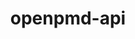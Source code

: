---
title: "openpmd-api"
layout: cache
categories: [package, develop]
meta: {"versions": ["0.14.5", "0.15.2"], "compilers": ["cce@=15.0.1", "gcc@=10.3.0", "gcc@=11.1.0", "gcc@=11.4.0", "gcc@=9.4.0", "oneapi@=2024.2.0", "oneapi@=2024.2.1"], "oss": ["rhel8", "sle_hpc15", "ubuntu20.04", "ubuntu22.04"], "platforms": ["linux"], "targets": ["neoverse_v1", "neoverse_v2", "ppc64le", "x86_64_v3", "x86_64_v4", "zen4"], "stacks": ["data-vis-sdk", "e4s", "e4s-cray-rhel", "e4s-cray-sles", "e4s-neoverse-v2", "e4s-neoverse_v1", "e4s-oneapi", "e4s-power", "e4s-rocm-external", "root"], "num_specs": 133, "num_specs_by_stack": {"e4s-cray-rhel": 4, "root": 133, "e4s-cray-sles": 3, "e4s-power": 12, "data-vis-sdk": 13, "e4s-neoverse_v1": 16, "e4s-neoverse-v2": 14, "e4s-rocm-external": 9, "e4s": 40, "e4s-oneapi": 22}}
spec_details: [{"hash": "wkpho7lfluv6tr37tkjlgeipjngh233s", "compiler": "cce@=15.0.1", "versions": ["0.15.2"], "os": "rhel8", "platform": "linux", "target": "zen4", "variants": ["~adios1", "+adios2", "build_system=cmake", "build_type=Release", "generator=make", "+hdf5", "~ipo", "+mpi", "~python", "+shared"], "stacks": ["e4s-cray-rhel", "root"], "size": "-", "tarball": "https://binaries.spack.io/develop/build_cache/linux-rhel8-zen4/cce-15.0.1/openpmd-api-0.15.2/linux-rhel8-zen4-cce-15.0.1-openpmd-api-0.15.2-wkpho7lfluv6tr37tkjlgeipjngh233s.spack"}, {"hash": "fwxtg463z554lvqzihusmvgozfamwkac", "compiler": "cce@=15.0.1", "versions": ["0.15.2"], "os": "rhel8", "platform": "linux", "target": "zen4", "variants": ["~adios1", "+adios2", "build_system=cmake", "build_type=Release", "generator=make", "+hdf5", "~ipo", "+mpi", "~python", "+shared"], "stacks": ["e4s-cray-rhel", "root"], "size": "-", "tarball": "https://binaries.spack.io/develop/build_cache/linux-rhel8-zen4/cce-15.0.1/openpmd-api-0.15.2/linux-rhel8-zen4-cce-15.0.1-openpmd-api-0.15.2-fwxtg463z554lvqzihusmvgozfamwkac.spack"}, {"hash": "o4rtibbknnpn6bajjn7bgor3n4kxjusr", "compiler": "cce@=15.0.1", "versions": ["0.15.2"], "os": "rhel8", "platform": "linux", "target": "zen4", "variants": ["~adios1", "+adios2", "build_system=cmake", "build_type=Release", "generator=make", "+hdf5", "~ipo", "+mpi", "~python", "+shared"], "stacks": ["e4s-cray-rhel", "root"], "size": "-", "tarball": "https://binaries.spack.io/develop/build_cache/linux-rhel8-zen4/cce-15.0.1/openpmd-api-0.15.2/linux-rhel8-zen4-cce-15.0.1-openpmd-api-0.15.2-o4rtibbknnpn6bajjn7bgor3n4kxjusr.spack"}, {"hash": "xmmzywttz3bkjdagmhh3hs3lrsrqujan", "compiler": "cce@=15.0.1", "versions": ["0.15.2"], "os": "rhel8", "platform": "linux", "target": "zen4", "variants": ["~adios1", "+adios2", "build_system=cmake", "build_type=Release", "generator=make", "+hdf5", "~ipo", "+mpi", "~python", "+shared"], "stacks": ["e4s-cray-rhel", "root"], "size": "-", "tarball": "https://binaries.spack.io/develop/build_cache/linux-rhel8-zen4/cce-15.0.1/openpmd-api-0.15.2/linux-rhel8-zen4-cce-15.0.1-openpmd-api-0.15.2-xmmzywttz3bkjdagmhh3hs3lrsrqujan.spack"}, {"hash": "hgxe6r7f7nqudc5jxjprofvtcvnvlaiv", "compiler": "gcc@=10.3.0", "versions": ["0.15.2"], "os": "sle_hpc15", "platform": "linux", "target": "x86_64_v4", "variants": ["~adios1", "+adios2", "build_system=cmake", "build_type=Release", "generator=make", "+hdf5", "~ipo", "+mpi", "~python", "+shared"], "stacks": ["e4s-cray-sles", "root"], "size": "-", "tarball": "https://binaries.spack.io/develop/build_cache/linux-sle_hpc15-x86_64_v4/gcc-10.3.0/openpmd-api-0.15.2/linux-sle_hpc15-x86_64_v4-gcc-10.3.0-openpmd-api-0.15.2-hgxe6r7f7nqudc5jxjprofvtcvnvlaiv.spack"}, {"hash": "cxi2xs3sd76br3z6l6vxr6gguizvwbot", "compiler": "gcc@=10.3.0", "versions": ["0.15.2"], "os": "sle_hpc15", "platform": "linux", "target": "x86_64_v4", "variants": ["~adios1", "+adios2", "build_system=cmake", "build_type=Release", "generator=make", "+hdf5", "~ipo", "+mpi", "~python", "+shared"], "stacks": ["e4s-cray-sles", "root"], "size": "-", "tarball": "https://binaries.spack.io/develop/build_cache/linux-sle_hpc15-x86_64_v4/gcc-10.3.0/openpmd-api-0.15.2/linux-sle_hpc15-x86_64_v4-gcc-10.3.0-openpmd-api-0.15.2-cxi2xs3sd76br3z6l6vxr6gguizvwbot.spack"}, {"hash": "zcwtmgrilbfysgjlirllxvlmi6se5kkm", "compiler": "gcc@=10.3.0", "versions": ["0.15.2"], "os": "sle_hpc15", "platform": "linux", "target": "x86_64_v4", "variants": ["~adios1", "+adios2", "build_system=cmake", "build_type=Release", "generator=make", "+hdf5", "~ipo", "+mpi", "~python", "+shared"], "stacks": ["e4s-cray-sles", "root"], "size": "-", "tarball": "https://binaries.spack.io/develop/build_cache/linux-sle_hpc15-x86_64_v4/gcc-10.3.0/openpmd-api-0.15.2/linux-sle_hpc15-x86_64_v4-gcc-10.3.0-openpmd-api-0.15.2-zcwtmgrilbfysgjlirllxvlmi6se5kkm.spack"}, {"hash": "fskyqfwzpdwtqzuhto4a4l6bxewrbeh3", "compiler": "gcc@=9.4.0", "versions": ["0.15.2"], "os": "ubuntu20.04", "platform": "linux", "target": "ppc64le", "variants": ["~adios1", "+adios2", "build_system=cmake", "build_type=Release", "generator=make", "+hdf5", "~ipo", "+mpi", "~python", "+shared"], "stacks": ["e4s-power", "root"], "size": "-", "tarball": "https://binaries.spack.io/develop/build_cache/linux-ubuntu20.04-ppc64le/gcc-9.4.0/openpmd-api-0.15.2/linux-ubuntu20.04-ppc64le-gcc-9.4.0-openpmd-api-0.15.2-fskyqfwzpdwtqzuhto4a4l6bxewrbeh3.spack"}, {"hash": "oege4zy4dhj2ms26k5im744cjvrcsaws", "compiler": "gcc@=9.4.0", "versions": ["0.15.2"], "os": "ubuntu20.04", "platform": "linux", "target": "ppc64le", "variants": ["~adios1", "+adios2", "build_system=cmake", "build_type=Release", "generator=make", "+hdf5", "~ipo", "+mpi", "~python", "+shared"], "stacks": ["e4s-power", "root"], "size": "-", "tarball": "https://binaries.spack.io/develop/build_cache/linux-ubuntu20.04-ppc64le/gcc-9.4.0/openpmd-api-0.15.2/linux-ubuntu20.04-ppc64le-gcc-9.4.0-openpmd-api-0.15.2-oege4zy4dhj2ms26k5im744cjvrcsaws.spack"}, {"hash": "ozlbsfu7kzacx3a5emuufq7s6d3q2dpf", "compiler": "gcc@=9.4.0", "versions": ["0.15.2"], "os": "ubuntu20.04", "platform": "linux", "target": "ppc64le", "variants": ["~adios1", "+adios2", "build_system=cmake", "build_type=Release", "generator=make", "+hdf5", "~ipo", "+mpi", "~python", "+shared"], "stacks": ["e4s-power", "root"], "size": "-", "tarball": "https://binaries.spack.io/develop/build_cache/linux-ubuntu20.04-ppc64le/gcc-9.4.0/openpmd-api-0.15.2/linux-ubuntu20.04-ppc64le-gcc-9.4.0-openpmd-api-0.15.2-ozlbsfu7kzacx3a5emuufq7s6d3q2dpf.spack"}, {"hash": "6m7dpujosv4mxup5vperh6mso2mjrr6l", "compiler": "gcc@=9.4.0", "versions": ["0.15.2"], "os": "ubuntu20.04", "platform": "linux", "target": "ppc64le", "variants": ["~adios1", "+adios2", "build_system=cmake", "build_type=Release", "generator=make", "+hdf5", "~ipo", "+mpi", "~python", "+shared"], "stacks": ["e4s-power", "root"], "size": "-", "tarball": "https://binaries.spack.io/develop/build_cache/linux-ubuntu20.04-ppc64le/gcc-9.4.0/openpmd-api-0.15.2/linux-ubuntu20.04-ppc64le-gcc-9.4.0-openpmd-api-0.15.2-6m7dpujosv4mxup5vperh6mso2mjrr6l.spack"}, {"hash": "kxxvq7ocx5kiszotudhhmcwyhrh322j5", "compiler": "gcc@=9.4.0", "versions": ["0.15.2"], "os": "ubuntu20.04", "platform": "linux", "target": "ppc64le", "variants": ["~adios1", "+adios2", "build_system=cmake", "build_type=Release", "generator=make", "+hdf5", "~ipo", "+mpi", "~python", "+shared"], "stacks": ["e4s-power", "root"], "size": "-", "tarball": "https://binaries.spack.io/develop/build_cache/linux-ubuntu20.04-ppc64le/gcc-9.4.0/openpmd-api-0.15.2/linux-ubuntu20.04-ppc64le-gcc-9.4.0-openpmd-api-0.15.2-kxxvq7ocx5kiszotudhhmcwyhrh322j5.spack"}, {"hash": "x5wfkqied525e52fghcofdu2eetjyaed", "compiler": "gcc@=9.4.0", "versions": ["0.15.2"], "os": "ubuntu20.04", "platform": "linux", "target": "ppc64le", "variants": ["~adios1", "+adios2", "build_system=cmake", "build_type=Release", "generator=make", "+hdf5", "~ipo", "+mpi", "~python", "+shared"], "stacks": ["e4s-power", "root"], "size": "-", "tarball": "https://binaries.spack.io/develop/build_cache/linux-ubuntu20.04-ppc64le/gcc-9.4.0/openpmd-api-0.15.2/linux-ubuntu20.04-ppc64le-gcc-9.4.0-openpmd-api-0.15.2-x5wfkqied525e52fghcofdu2eetjyaed.spack"}, {"hash": "sgvdnnoclarjsuo2m2c2judjrgux4wn2", "compiler": "gcc@=9.4.0", "versions": ["0.15.2"], "os": "ubuntu20.04", "platform": "linux", "target": "ppc64le", "variants": ["~adios1", "+adios2", "build_system=cmake", "build_type=Release", "generator=make", "+hdf5", "~ipo", "+mpi", "~python", "+shared"], "stacks": ["e4s-power", "root"], "size": "-", "tarball": "https://binaries.spack.io/develop/build_cache/linux-ubuntu20.04-ppc64le/gcc-9.4.0/openpmd-api-0.15.2/linux-ubuntu20.04-ppc64le-gcc-9.4.0-openpmd-api-0.15.2-sgvdnnoclarjsuo2m2c2judjrgux4wn2.spack"}, {"hash": "wfmkybxlnfntwevgmczyvspb2odoyn6h", "compiler": "gcc@=9.4.0", "versions": ["0.15.2"], "os": "ubuntu20.04", "platform": "linux", "target": "ppc64le", "variants": ["~adios1", "+adios2", "build_system=cmake", "build_type=Release", "generator=make", "+hdf5", "~ipo", "+mpi", "~python", "+shared"], "stacks": ["e4s-power", "root"], "size": "-", "tarball": "https://binaries.spack.io/develop/build_cache/linux-ubuntu20.04-ppc64le/gcc-9.4.0/openpmd-api-0.15.2/linux-ubuntu20.04-ppc64le-gcc-9.4.0-openpmd-api-0.15.2-wfmkybxlnfntwevgmczyvspb2odoyn6h.spack"}, {"hash": "hoex55c6j77bwnelblad3ww5ysddpgk2", "compiler": "gcc@=9.4.0", "versions": ["0.15.2"], "os": "ubuntu20.04", "platform": "linux", "target": "ppc64le", "variants": ["~adios1", "+adios2", "build_system=cmake", "build_type=Release", "generator=make", "+hdf5", "~ipo", "+mpi", "~python", "+shared"], "stacks": ["e4s-power", "root"], "size": "-", "tarball": "https://binaries.spack.io/develop/build_cache/linux-ubuntu20.04-ppc64le/gcc-9.4.0/openpmd-api-0.15.2/linux-ubuntu20.04-ppc64le-gcc-9.4.0-openpmd-api-0.15.2-hoex55c6j77bwnelblad3ww5ysddpgk2.spack"}, {"hash": "db3r3rjo27wtefry6rueuv33uay6dis2", "compiler": "gcc@=9.4.0", "versions": ["0.15.2"], "os": "ubuntu20.04", "platform": "linux", "target": "ppc64le", "variants": ["~adios1", "+adios2", "build_system=cmake", "build_type=Release", "generator=make", "+hdf5", "~ipo", "+mpi", "~python", "+shared"], "stacks": ["e4s-power", "root"], "size": "-", "tarball": "https://binaries.spack.io/develop/build_cache/linux-ubuntu20.04-ppc64le/gcc-9.4.0/openpmd-api-0.15.2/linux-ubuntu20.04-ppc64le-gcc-9.4.0-openpmd-api-0.15.2-db3r3rjo27wtefry6rueuv33uay6dis2.spack"}, {"hash": "2hhhkovxlyqo755pqpozx4k2zf4yoxho", "compiler": "gcc@=9.4.0", "versions": ["0.15.2"], "os": "ubuntu20.04", "platform": "linux", "target": "ppc64le", "variants": ["~adios1", "+adios2", "build_system=cmake", "build_type=Release", "generator=make", "+hdf5", "~ipo", "+mpi", "~python", "+shared"], "stacks": ["e4s-power", "root"], "size": "-", "tarball": "https://binaries.spack.io/develop/build_cache/linux-ubuntu20.04-ppc64le/gcc-9.4.0/openpmd-api-0.15.2/linux-ubuntu20.04-ppc64le-gcc-9.4.0-openpmd-api-0.15.2-2hhhkovxlyqo755pqpozx4k2zf4yoxho.spack"}, {"hash": "ftwohlyswuwp3kbrpw5gdp7kjbsve37r", "compiler": "gcc@=9.4.0", "versions": ["0.15.2"], "os": "ubuntu20.04", "platform": "linux", "target": "ppc64le", "variants": ["~adios1", "+adios2", "build_system=cmake", "build_type=Release", "generator=make", "+hdf5", "~ipo", "+mpi", "~python", "+shared"], "stacks": ["e4s-power", "root"], "size": "-", "tarball": "https://binaries.spack.io/develop/build_cache/linux-ubuntu20.04-ppc64le/gcc-9.4.0/openpmd-api-0.15.2/linux-ubuntu20.04-ppc64le-gcc-9.4.0-openpmd-api-0.15.2-ftwohlyswuwp3kbrpw5gdp7kjbsve37r.spack"}, {"hash": "mzwws6bfrtogb3hcov6dxlekrceaddl2", "compiler": "gcc@=11.1.0", "versions": ["0.15.2"], "os": "ubuntu20.04", "platform": "linux", "target": "x86_64_v3", "variants": ["~adios1", "+adios2", "build_system=cmake", "build_type=Release", "generator=make", "+hdf5", "~ipo", "+mpi", "+python", "+shared"], "stacks": ["root", "data-vis-sdk"], "size": "-", "tarball": "https://binaries.spack.io/develop/build_cache/linux-ubuntu20.04-x86_64_v3/gcc-11.1.0/openpmd-api-0.15.2/linux-ubuntu20.04-x86_64_v3-gcc-11.1.0-openpmd-api-0.15.2-mzwws6bfrtogb3hcov6dxlekrceaddl2.spack"}, {"hash": "3ip4cpjmjbnqrbecxohl2y4cmfv2rybk", "compiler": "gcc@=11.1.0", "versions": ["0.15.2"], "os": "ubuntu20.04", "platform": "linux", "target": "x86_64_v3", "variants": ["~adios1", "+adios2", "build_system=cmake", "build_type=Release", "generator=make", "+hdf5", "~ipo", "+mpi", "+python", "+shared"], "stacks": ["root", "data-vis-sdk"], "size": "-", "tarball": "https://binaries.spack.io/develop/build_cache/linux-ubuntu20.04-x86_64_v3/gcc-11.1.0/openpmd-api-0.15.2/linux-ubuntu20.04-x86_64_v3-gcc-11.1.0-openpmd-api-0.15.2-3ip4cpjmjbnqrbecxohl2y4cmfv2rybk.spack"}, {"hash": "z2kufonjrjvuf4475lcbt4wbtp46zfag", "compiler": "gcc@=11.1.0", "versions": ["0.14.5"], "os": "ubuntu20.04", "platform": "linux", "target": "x86_64_v3", "variants": ["~adios1", "+adios2", "build_system=cmake", "build_type=Release", "generator=make", "+hdf5", "~ipo", "+mpi", "+python", "+shared"], "stacks": ["root", "data-vis-sdk"], "size": "-", "tarball": "https://binaries.spack.io/develop/build_cache/linux-ubuntu20.04-x86_64_v3/gcc-11.1.0/openpmd-api-0.14.5/linux-ubuntu20.04-x86_64_v3-gcc-11.1.0-openpmd-api-0.14.5-z2kufonjrjvuf4475lcbt4wbtp46zfag.spack"}, {"hash": "a3ndazenpkbhif24dsr7mmrcd6ynyhfx", "compiler": "gcc@=11.1.0", "versions": ["0.14.5"], "os": "ubuntu20.04", "platform": "linux", "target": "x86_64_v3", "variants": ["~adios1", "+adios2", "build_system=cmake", "build_type=Release", "generator=make", "+hdf5", "~ipo", "+mpi", "+python", "+shared"], "stacks": ["root", "data-vis-sdk"], "size": "-", "tarball": "https://binaries.spack.io/develop/build_cache/linux-ubuntu20.04-x86_64_v3/gcc-11.1.0/openpmd-api-0.14.5/linux-ubuntu20.04-x86_64_v3-gcc-11.1.0-openpmd-api-0.14.5-a3ndazenpkbhif24dsr7mmrcd6ynyhfx.spack"}, {"hash": "254o3sqouvumbstbviljr6nrthyael6a", "compiler": "gcc@=11.1.0", "versions": ["0.14.5"], "os": "ubuntu20.04", "platform": "linux", "target": "x86_64_v3", "variants": ["~adios1", "+adios2", "build_system=cmake", "build_type=Release", "generator=make", "+hdf5", "~ipo", "+mpi", "+python", "+shared"], "stacks": ["root", "data-vis-sdk"], "size": "-", "tarball": "https://binaries.spack.io/develop/build_cache/linux-ubuntu20.04-x86_64_v3/gcc-11.1.0/openpmd-api-0.14.5/linux-ubuntu20.04-x86_64_v3-gcc-11.1.0-openpmd-api-0.14.5-254o3sqouvumbstbviljr6nrthyael6a.spack"}, {"hash": "ro3yo3imk2hatofcplkst3denjoy4onf", "compiler": "gcc@=11.1.0", "versions": ["0.15.2"], "os": "ubuntu20.04", "platform": "linux", "target": "x86_64_v3", "variants": ["~adios1", "+adios2", "build_system=cmake", "build_type=Release", "generator=make", "+hdf5", "~ipo", "+mpi", "+python", "+shared"], "stacks": ["root", "data-vis-sdk"], "size": "-", "tarball": "https://binaries.spack.io/develop/build_cache/linux-ubuntu20.04-x86_64_v3/gcc-11.1.0/openpmd-api-0.15.2/linux-ubuntu20.04-x86_64_v3-gcc-11.1.0-openpmd-api-0.15.2-ro3yo3imk2hatofcplkst3denjoy4onf.spack"}, {"hash": "idujz3nvpdrrot6zq47nb2ixxyedp2if", "compiler": "gcc@=11.1.0", "versions": ["0.15.2"], "os": "ubuntu20.04", "platform": "linux", "target": "x86_64_v3", "variants": ["~adios1", "+adios2", "build_system=cmake", "build_type=Release", "generator=make", "+hdf5", "~ipo", "+mpi", "+python", "+shared"], "stacks": ["root", "data-vis-sdk"], "size": "-", "tarball": "https://binaries.spack.io/develop/build_cache/linux-ubuntu20.04-x86_64_v3/gcc-11.1.0/openpmd-api-0.15.2/linux-ubuntu20.04-x86_64_v3-gcc-11.1.0-openpmd-api-0.15.2-idujz3nvpdrrot6zq47nb2ixxyedp2if.spack"}, {"hash": "sfbstqgkl4blcif5hano6eca4agpsu67", "compiler": "gcc@=11.1.0", "versions": ["0.15.2"], "os": "ubuntu20.04", "platform": "linux", "target": "x86_64_v3", "variants": ["~adios1", "+adios2", "build_system=cmake", "build_type=Release", "generator=make", "+hdf5", "~ipo", "+mpi", "+python", "+shared"], "stacks": ["root", "data-vis-sdk"], "size": "-", "tarball": "https://binaries.spack.io/develop/build_cache/linux-ubuntu20.04-x86_64_v3/gcc-11.1.0/openpmd-api-0.15.2/linux-ubuntu20.04-x86_64_v3-gcc-11.1.0-openpmd-api-0.15.2-sfbstqgkl4blcif5hano6eca4agpsu67.spack"}, {"hash": "4oohdfoqm4mps5j2nble72gebo5d5trw", "compiler": "gcc@=11.1.0", "versions": ["0.14.5"], "os": "ubuntu20.04", "platform": "linux", "target": "x86_64_v3", "variants": ["~adios1", "+adios2", "build_system=cmake", "build_type=Release", "generator=make", "+hdf5", "~ipo", "+mpi", "+python", "+shared"], "stacks": ["root", "data-vis-sdk"], "size": "-", "tarball": "https://binaries.spack.io/develop/build_cache/linux-ubuntu20.04-x86_64_v3/gcc-11.1.0/openpmd-api-0.14.5/linux-ubuntu20.04-x86_64_v3-gcc-11.1.0-openpmd-api-0.14.5-4oohdfoqm4mps5j2nble72gebo5d5trw.spack"}, {"hash": "vfpxwdlbofcixscsa2bxhuj7fgaik56t", "compiler": "gcc@=11.1.0", "versions": ["0.15.2"], "os": "ubuntu20.04", "platform": "linux", "target": "x86_64_v3", "variants": ["~adios1", "+adios2", "build_system=cmake", "build_type=Release", "generator=make", "+hdf5", "~ipo", "+mpi", "+python", "+shared"], "stacks": ["root", "data-vis-sdk"], "size": "-", "tarball": "https://binaries.spack.io/develop/build_cache/linux-ubuntu20.04-x86_64_v3/gcc-11.1.0/openpmd-api-0.15.2/linux-ubuntu20.04-x86_64_v3-gcc-11.1.0-openpmd-api-0.15.2-vfpxwdlbofcixscsa2bxhuj7fgaik56t.spack"}, {"hash": "hcnk25u2nbklcnvhi33di2zhl6lu4p5c", "compiler": "gcc@=11.1.0", "versions": ["0.14.5"], "os": "ubuntu20.04", "platform": "linux", "target": "x86_64_v3", "variants": ["~adios1", "+adios2", "build_system=cmake", "build_type=Release", "generator=make", "+hdf5", "~ipo", "+mpi", "+python", "+shared"], "stacks": ["root", "data-vis-sdk"], "size": "-", "tarball": "https://binaries.spack.io/develop/build_cache/linux-ubuntu20.04-x86_64_v3/gcc-11.1.0/openpmd-api-0.14.5/linux-ubuntu20.04-x86_64_v3-gcc-11.1.0-openpmd-api-0.14.5-hcnk25u2nbklcnvhi33di2zhl6lu4p5c.spack"}, {"hash": "wuarkiwytthrda4xaro2zuixmwrc2kwp", "compiler": "gcc@=11.1.0", "versions": ["0.14.5"], "os": "ubuntu20.04", "platform": "linux", "target": "x86_64_v3", "variants": ["~adios1", "+adios2", "build_system=cmake", "build_type=Release", "generator=make", "+hdf5", "~ipo", "+mpi", "+python", "+shared"], "stacks": ["root", "data-vis-sdk"], "size": "-", "tarball": "https://binaries.spack.io/develop/build_cache/linux-ubuntu20.04-x86_64_v3/gcc-11.1.0/openpmd-api-0.14.5/linux-ubuntu20.04-x86_64_v3-gcc-11.1.0-openpmd-api-0.14.5-wuarkiwytthrda4xaro2zuixmwrc2kwp.spack"}, {"hash": "z37pubb243bqmlfgzhvdy2qrdppk3qvq", "compiler": "gcc@=11.1.0", "versions": ["0.14.5"], "os": "ubuntu20.04", "platform": "linux", "target": "x86_64_v3", "variants": ["~adios1", "+adios2", "build_system=cmake", "build_type=Release", "generator=make", "+hdf5", "~ipo", "+mpi", "+python", "+shared"], "stacks": ["root", "data-vis-sdk"], "size": "-", "tarball": "https://binaries.spack.io/develop/build_cache/linux-ubuntu20.04-x86_64_v3/gcc-11.1.0/openpmd-api-0.14.5/linux-ubuntu20.04-x86_64_v3-gcc-11.1.0-openpmd-api-0.14.5-z37pubb243bqmlfgzhvdy2qrdppk3qvq.spack"}, {"hash": "mgeqsntpso76e2nhg22y2zo2upa2q27b", "compiler": "gcc@=11.4.0", "versions": ["0.14.5"], "os": "ubuntu22.04", "platform": "linux", "target": "neoverse_v1", "variants": ["~adios1", "+adios2", "build_system=cmake", "build_type=Release", "generator=make", "+hdf5", "~ipo", "+mpi", "+python", "+shared"], "stacks": ["root", "e4s-neoverse_v1"], "size": "-", "tarball": "https://binaries.spack.io/develop/build_cache/linux-ubuntu22.04-neoverse_v1/gcc-11.4.0/openpmd-api-0.14.5/linux-ubuntu22.04-neoverse_v1-gcc-11.4.0-openpmd-api-0.14.5-mgeqsntpso76e2nhg22y2zo2upa2q27b.spack"}, {"hash": "fyzw7bzjfumybwm72ppc3qrsdz5fpfk7", "compiler": "gcc@=11.4.0", "versions": ["0.14.5"], "os": "ubuntu22.04", "platform": "linux", "target": "neoverse_v1", "variants": ["~adios1", "+adios2", "build_system=cmake", "build_type=Release", "generator=make", "+hdf5", "~ipo", "+mpi", "+python", "+shared"], "stacks": ["root", "e4s-neoverse_v1"], "size": "-", "tarball": "https://binaries.spack.io/develop/build_cache/linux-ubuntu22.04-neoverse_v1/gcc-11.4.0/openpmd-api-0.14.5/linux-ubuntu22.04-neoverse_v1-gcc-11.4.0-openpmd-api-0.14.5-fyzw7bzjfumybwm72ppc3qrsdz5fpfk7.spack"}, {"hash": "upiehrlzaahmd7dy35iqxztusphi6i42", "compiler": "gcc@=11.4.0", "versions": ["0.14.5"], "os": "ubuntu22.04", "platform": "linux", "target": "neoverse_v1", "variants": ["~adios1", "+adios2", "build_system=cmake", "build_type=Release", "generator=make", "+hdf5", "~ipo", "+mpi", "+python", "+shared"], "stacks": ["root", "e4s-neoverse_v1"], "size": "-", "tarball": "https://binaries.spack.io/develop/build_cache/linux-ubuntu22.04-neoverse_v1/gcc-11.4.0/openpmd-api-0.14.5/linux-ubuntu22.04-neoverse_v1-gcc-11.4.0-openpmd-api-0.14.5-upiehrlzaahmd7dy35iqxztusphi6i42.spack"}, {"hash": "rsru65jyht64zoute4viyc5q6szp2el6", "compiler": "gcc@=11.4.0", "versions": ["0.14.5"], "os": "ubuntu22.04", "platform": "linux", "target": "neoverse_v1", "variants": ["~adios1", "+adios2", "build_system=cmake", "build_type=Release", "generator=make", "+hdf5", "~ipo", "+mpi", "+python", "+shared"], "stacks": ["root", "e4s-neoverse_v1"], "size": "-", "tarball": "https://binaries.spack.io/develop/build_cache/linux-ubuntu22.04-neoverse_v1/gcc-11.4.0/openpmd-api-0.14.5/linux-ubuntu22.04-neoverse_v1-gcc-11.4.0-openpmd-api-0.14.5-rsru65jyht64zoute4viyc5q6szp2el6.spack"}, {"hash": "3qybes7lyyyfcofc65rhxozl247w74xn", "compiler": "gcc@=11.4.0", "versions": ["0.15.2"], "os": "ubuntu22.04", "platform": "linux", "target": "neoverse_v1", "variants": ["~adios1", "+adios2", "build_system=cmake", "build_type=Release", "generator=make", "+hdf5", "~ipo", "+mpi", "+python", "+shared"], "stacks": ["root", "e4s-neoverse_v1"], "size": "-", "tarball": "https://binaries.spack.io/develop/build_cache/linux-ubuntu22.04-neoverse_v1/gcc-11.4.0/openpmd-api-0.15.2/linux-ubuntu22.04-neoverse_v1-gcc-11.4.0-openpmd-api-0.15.2-3qybes7lyyyfcofc65rhxozl247w74xn.spack"}, {"hash": "lsepnrcsnrc6agvcohy3xu2mbnz5tjqm", "compiler": "gcc@=11.4.0", "versions": ["0.14.5"], "os": "ubuntu22.04", "platform": "linux", "target": "neoverse_v1", "variants": ["~adios1", "+adios2", "build_system=cmake", "build_type=Release", "generator=make", "+hdf5", "~ipo", "+mpi", "+python", "+shared"], "stacks": ["root", "e4s-neoverse_v1"], "size": "-", "tarball": "https://binaries.spack.io/develop/build_cache/linux-ubuntu22.04-neoverse_v1/gcc-11.4.0/openpmd-api-0.14.5/linux-ubuntu22.04-neoverse_v1-gcc-11.4.0-openpmd-api-0.14.5-lsepnrcsnrc6agvcohy3xu2mbnz5tjqm.spack"}, {"hash": "yudninryna6zilyuf6c6fnbopxctgiqf", "compiler": "gcc@=11.4.0", "versions": ["0.15.2"], "os": "ubuntu22.04", "platform": "linux", "target": "neoverse_v1", "variants": ["~adios1", "+adios2", "build_system=cmake", "build_type=Release", "generator=make", "+hdf5", "~ipo", "+mpi", "~python", "+shared"], "stacks": ["root", "e4s-neoverse_v1"], "size": "-", "tarball": "https://binaries.spack.io/develop/build_cache/linux-ubuntu22.04-neoverse_v1/gcc-11.4.0/openpmd-api-0.15.2/linux-ubuntu22.04-neoverse_v1-gcc-11.4.0-openpmd-api-0.15.2-yudninryna6zilyuf6c6fnbopxctgiqf.spack"}, {"hash": "6vcfak6jlccc6vmsptgczg2xurcts3of", "compiler": "gcc@=11.4.0", "versions": ["0.15.2"], "os": "ubuntu22.04", "platform": "linux", "target": "neoverse_v1", "variants": ["~adios1", "+adios2", "build_system=cmake", "build_type=Release", "generator=make", "+hdf5", "~ipo", "+mpi", "~python", "+shared"], "stacks": ["root", "e4s-neoverse_v1"], "size": "-", "tarball": "https://binaries.spack.io/develop/build_cache/linux-ubuntu22.04-neoverse_v1/gcc-11.4.0/openpmd-api-0.15.2/linux-ubuntu22.04-neoverse_v1-gcc-11.4.0-openpmd-api-0.15.2-6vcfak6jlccc6vmsptgczg2xurcts3of.spack"}, {"hash": "idv224362pmr6zsmyi33kc3uwl7opikj", "compiler": "gcc@=11.4.0", "versions": ["0.15.2"], "os": "ubuntu22.04", "platform": "linux", "target": "neoverse_v1", "variants": ["~adios1", "+adios2", "build_system=cmake", "build_type=Release", "generator=make", "+hdf5", "~ipo", "+mpi", "~python", "+shared"], "stacks": ["root", "e4s-neoverse_v1"], "size": "-", "tarball": "https://binaries.spack.io/develop/build_cache/linux-ubuntu22.04-neoverse_v1/gcc-11.4.0/openpmd-api-0.15.2/linux-ubuntu22.04-neoverse_v1-gcc-11.4.0-openpmd-api-0.15.2-idv224362pmr6zsmyi33kc3uwl7opikj.spack"}, {"hash": "4qfefo7yninxbynxccyovfj3knix546l", "compiler": "gcc@=11.4.0", "versions": ["0.15.2"], "os": "ubuntu22.04", "platform": "linux", "target": "neoverse_v1", "variants": ["~adios1", "+adios2", "build_system=cmake", "build_type=Release", "generator=make", "+hdf5", "~ipo", "+mpi", "~python", "+shared"], "stacks": ["root", "e4s-neoverse_v1"], "size": "-", "tarball": "https://binaries.spack.io/develop/build_cache/linux-ubuntu22.04-neoverse_v1/gcc-11.4.0/openpmd-api-0.15.2/linux-ubuntu22.04-neoverse_v1-gcc-11.4.0-openpmd-api-0.15.2-4qfefo7yninxbynxccyovfj3knix546l.spack"}, {"hash": "fhnvagqxmtlk3espq7xqf6etl3ugzw3i", "compiler": "gcc@=11.4.0", "versions": ["0.15.2"], "os": "ubuntu22.04", "platform": "linux", "target": "neoverse_v1", "variants": ["~adios1", "+adios2", "build_system=cmake", "build_type=Release", "generator=make", "+hdf5", "~ipo", "+mpi", "~python", "+shared"], "stacks": ["root", "e4s-neoverse_v1"], "size": "-", "tarball": "https://binaries.spack.io/develop/build_cache/linux-ubuntu22.04-neoverse_v1/gcc-11.4.0/openpmd-api-0.15.2/linux-ubuntu22.04-neoverse_v1-gcc-11.4.0-openpmd-api-0.15.2-fhnvagqxmtlk3espq7xqf6etl3ugzw3i.spack"}, {"hash": "ihptm3sr6tspq5o2pc64apmesxdcjrps", "compiler": "gcc@=11.4.0", "versions": ["0.15.2"], "os": "ubuntu22.04", "platform": "linux", "target": "neoverse_v1", "variants": ["~adios1", "+adios2", "build_system=cmake", "build_type=Release", "generator=make", "+hdf5", "~ipo", "+mpi", "~python", "+shared"], "stacks": ["root", "e4s-neoverse_v1"], "size": "-", "tarball": "https://binaries.spack.io/develop/build_cache/linux-ubuntu22.04-neoverse_v1/gcc-11.4.0/openpmd-api-0.15.2/linux-ubuntu22.04-neoverse_v1-gcc-11.4.0-openpmd-api-0.15.2-ihptm3sr6tspq5o2pc64apmesxdcjrps.spack"}, {"hash": "iideanlmofqeo2fho754cdzdk2hz46bz", "compiler": "gcc@=11.4.0", "versions": ["0.15.2"], "os": "ubuntu22.04", "platform": "linux", "target": "neoverse_v1", "variants": ["~adios1", "+adios2", "build_system=cmake", "build_type=Release", "generator=make", "+hdf5", "~ipo", "+mpi", "~python", "+shared"], "stacks": ["root", "e4s-neoverse_v1"], "size": "-", "tarball": "https://binaries.spack.io/develop/build_cache/linux-ubuntu22.04-neoverse_v1/gcc-11.4.0/openpmd-api-0.15.2/linux-ubuntu22.04-neoverse_v1-gcc-11.4.0-openpmd-api-0.15.2-iideanlmofqeo2fho754cdzdk2hz46bz.spack"}, {"hash": "zt7zclu2t5ynmcwjq6ktlxge2ydoamr3", "compiler": "gcc@=11.4.0", "versions": ["0.15.2"], "os": "ubuntu22.04", "platform": "linux", "target": "neoverse_v1", "variants": ["~adios1", "+adios2", "build_system=cmake", "build_type=Release", "generator=make", "+hdf5", "~ipo", "+mpi", "~python", "+shared"], "stacks": ["root", "e4s-neoverse_v1"], "size": "-", "tarball": "https://binaries.spack.io/develop/build_cache/linux-ubuntu22.04-neoverse_v1/gcc-11.4.0/openpmd-api-0.15.2/linux-ubuntu22.04-neoverse_v1-gcc-11.4.0-openpmd-api-0.15.2-zt7zclu2t5ynmcwjq6ktlxge2ydoamr3.spack"}, {"hash": "66png7mee5o6sjnr3ozqk4je5odixxpa", "compiler": "gcc@=11.4.0", "versions": ["0.15.2"], "os": "ubuntu22.04", "platform": "linux", "target": "neoverse_v1", "variants": ["~adios1", "+adios2", "build_system=cmake", "build_type=Release", "generator=make", "+hdf5", "~ipo", "+mpi", "~python", "+shared"], "stacks": ["root", "e4s-neoverse_v1"], "size": "-", "tarball": "https://binaries.spack.io/develop/build_cache/linux-ubuntu22.04-neoverse_v1/gcc-11.4.0/openpmd-api-0.15.2/linux-ubuntu22.04-neoverse_v1-gcc-11.4.0-openpmd-api-0.15.2-66png7mee5o6sjnr3ozqk4je5odixxpa.spack"}, {"hash": "lczbm3bnwsno43mp5x3fbl7txwnkcwos", "compiler": "gcc@=11.4.0", "versions": ["0.15.2"], "os": "ubuntu22.04", "platform": "linux", "target": "neoverse_v1", "variants": ["~adios1", "+adios2", "build_system=cmake", "build_type=Release", "generator=make", "+hdf5", "~ipo", "+mpi", "~python", "+shared"], "stacks": ["root", "e4s-neoverse_v1"], "size": "-", "tarball": "https://binaries.spack.io/develop/build_cache/linux-ubuntu22.04-neoverse_v1/gcc-11.4.0/openpmd-api-0.15.2/linux-ubuntu22.04-neoverse_v1-gcc-11.4.0-openpmd-api-0.15.2-lczbm3bnwsno43mp5x3fbl7txwnkcwos.spack"}, {"hash": "2lmzx4d5qd6khrkphghau2o47vwaot2d", "compiler": "gcc@=11.4.0", "versions": ["0.15.2"], "os": "ubuntu22.04", "platform": "linux", "target": "neoverse_v2", "variants": ["~adios1", "+adios2", "build_system=cmake", "build_type=Release", "generator=make", "+hdf5", "~ipo", "+mpi", "~python", "+shared"], "stacks": ["root", "e4s-neoverse-v2"], "size": "-", "tarball": "https://binaries.spack.io/develop/build_cache/linux-ubuntu22.04-neoverse_v2/gcc-11.4.0/openpmd-api-0.15.2/linux-ubuntu22.04-neoverse_v2-gcc-11.4.0-openpmd-api-0.15.2-2lmzx4d5qd6khrkphghau2o47vwaot2d.spack"}, {"hash": "2ownrpueo43dfjd5a3q3vx5bzillnyhv", "compiler": "gcc@=11.4.0", "versions": ["0.15.2"], "os": "ubuntu22.04", "platform": "linux", "target": "neoverse_v2", "variants": ["~adios1", "+adios2", "build_system=cmake", "build_type=Release", "generator=make", "+hdf5", "~ipo", "+mpi", "~python", "+shared"], "stacks": ["root", "e4s-neoverse-v2"], "size": "-", "tarball": "https://binaries.spack.io/develop/build_cache/linux-ubuntu22.04-neoverse_v2/gcc-11.4.0/openpmd-api-0.15.2/linux-ubuntu22.04-neoverse_v2-gcc-11.4.0-openpmd-api-0.15.2-2ownrpueo43dfjd5a3q3vx5bzillnyhv.spack"}, {"hash": "dbf2fhrdw3m5mnows5ugtgxjhvi55vb5", "compiler": "gcc@=11.4.0", "versions": ["0.15.2"], "os": "ubuntu22.04", "platform": "linux", "target": "neoverse_v2", "variants": ["~adios1", "+adios2", "build_system=cmake", "build_type=Release", "generator=make", "+hdf5", "~ipo", "+mpi", "~python", "+shared"], "stacks": ["root", "e4s-neoverse-v2"], "size": "-", "tarball": "https://binaries.spack.io/develop/build_cache/linux-ubuntu22.04-neoverse_v2/gcc-11.4.0/openpmd-api-0.15.2/linux-ubuntu22.04-neoverse_v2-gcc-11.4.0-openpmd-api-0.15.2-dbf2fhrdw3m5mnows5ugtgxjhvi55vb5.spack"}, {"hash": "5sqj3wubivc4oqfpqwaclwmwps7t3awo", "compiler": "gcc@=11.4.0", "versions": ["0.15.2"], "os": "ubuntu22.04", "platform": "linux", "target": "neoverse_v2", "variants": ["~adios1", "+adios2", "build_system=cmake", "build_type=Release", "generator=make", "+hdf5", "~ipo", "+mpi", "~python", "+shared"], "stacks": ["root", "e4s-neoverse-v2"], "size": "-", "tarball": "https://binaries.spack.io/develop/build_cache/linux-ubuntu22.04-neoverse_v2/gcc-11.4.0/openpmd-api-0.15.2/linux-ubuntu22.04-neoverse_v2-gcc-11.4.0-openpmd-api-0.15.2-5sqj3wubivc4oqfpqwaclwmwps7t3awo.spack"}, {"hash": "kfp47pizgjlt4knh4ghtmylc5odayjsi", "compiler": "gcc@=11.4.0", "versions": ["0.15.2"], "os": "ubuntu22.04", "platform": "linux", "target": "neoverse_v2", "variants": ["~adios1", "+adios2", "build_system=cmake", "build_type=Release", "generator=make", "+hdf5", "~ipo", "+mpi", "~python", "+shared"], "stacks": ["root", "e4s-neoverse-v2"], "size": "-", "tarball": "https://binaries.spack.io/develop/build_cache/linux-ubuntu22.04-neoverse_v2/gcc-11.4.0/openpmd-api-0.15.2/linux-ubuntu22.04-neoverse_v2-gcc-11.4.0-openpmd-api-0.15.2-kfp47pizgjlt4knh4ghtmylc5odayjsi.spack"}, {"hash": "2m3h2npbevpphuacun7z3tx2iyzjg65q", "compiler": "gcc@=11.4.0", "versions": ["0.15.2"], "os": "ubuntu22.04", "platform": "linux", "target": "neoverse_v2", "variants": ["~adios1", "+adios2", "build_system=cmake", "build_type=Release", "generator=make", "+hdf5", "~ipo", "+mpi", "~python", "+shared"], "stacks": ["root", "e4s-neoverse-v2"], "size": "-", "tarball": "https://binaries.spack.io/develop/build_cache/linux-ubuntu22.04-neoverse_v2/gcc-11.4.0/openpmd-api-0.15.2/linux-ubuntu22.04-neoverse_v2-gcc-11.4.0-openpmd-api-0.15.2-2m3h2npbevpphuacun7z3tx2iyzjg65q.spack"}, {"hash": "qpgwwafwglfsmpquyjuz2lvqi7m7opgh", "compiler": "gcc@=11.4.0", "versions": ["0.15.2"], "os": "ubuntu22.04", "platform": "linux", "target": "neoverse_v2", "variants": ["~adios1", "+adios2", "build_system=cmake", "build_type=Release", "generator=make", "+hdf5", "~ipo", "+mpi", "~python", "+shared"], "stacks": ["root", "e4s-neoverse-v2"], "size": "-", "tarball": "https://binaries.spack.io/develop/build_cache/linux-ubuntu22.04-neoverse_v2/gcc-11.4.0/openpmd-api-0.15.2/linux-ubuntu22.04-neoverse_v2-gcc-11.4.0-openpmd-api-0.15.2-qpgwwafwglfsmpquyjuz2lvqi7m7opgh.spack"}, {"hash": "ndkz5p5uzrjrkzykazaog4tcbjkvpby2", "compiler": "gcc@=11.4.0", "versions": ["0.15.2"], "os": "ubuntu22.04", "platform": "linux", "target": "neoverse_v2", "variants": ["~adios1", "+adios2", "build_system=cmake", "build_type=Release", "generator=make", "+hdf5", "~ipo", "+mpi", "~python", "+shared"], "stacks": ["root", "e4s-neoverse-v2"], "size": "-", "tarball": "https://binaries.spack.io/develop/build_cache/linux-ubuntu22.04-neoverse_v2/gcc-11.4.0/openpmd-api-0.15.2/linux-ubuntu22.04-neoverse_v2-gcc-11.4.0-openpmd-api-0.15.2-ndkz5p5uzrjrkzykazaog4tcbjkvpby2.spack"}, {"hash": "nwgnj7jfcmbnnko2tvu4ovq2rmuij4uy", "compiler": "gcc@=11.4.0", "versions": ["0.15.2"], "os": "ubuntu22.04", "platform": "linux", "target": "neoverse_v2", "variants": ["~adios1", "+adios2", "build_system=cmake", "build_type=Release", "generator=make", "+hdf5", "~ipo", "+mpi", "~python", "+shared"], "stacks": ["root", "e4s-neoverse-v2"], "size": "-", "tarball": "https://binaries.spack.io/develop/build_cache/linux-ubuntu22.04-neoverse_v2/gcc-11.4.0/openpmd-api-0.15.2/linux-ubuntu22.04-neoverse_v2-gcc-11.4.0-openpmd-api-0.15.2-nwgnj7jfcmbnnko2tvu4ovq2rmuij4uy.spack"}, {"hash": "2i4zjyo4hp2ofmnx2ka5jy72eldrumzp", "compiler": "gcc@=11.4.0", "versions": ["0.15.2"], "os": "ubuntu22.04", "platform": "linux", "target": "neoverse_v2", "variants": ["~adios1", "+adios2", "build_system=cmake", "build_type=Release", "generator=make", "+hdf5", "~ipo", "+mpi", "~python", "+shared"], "stacks": ["root", "e4s-neoverse-v2"], "size": "-", "tarball": "https://binaries.spack.io/develop/build_cache/linux-ubuntu22.04-neoverse_v2/gcc-11.4.0/openpmd-api-0.15.2/linux-ubuntu22.04-neoverse_v2-gcc-11.4.0-openpmd-api-0.15.2-2i4zjyo4hp2ofmnx2ka5jy72eldrumzp.spack"}, {"hash": "vdlgquqkg2wg77tmos53skhfx5ou5ikr", "compiler": "gcc@=11.4.0", "versions": ["0.15.2"], "os": "ubuntu22.04", "platform": "linux", "target": "neoverse_v2", "variants": ["~adios1", "+adios2", "build_system=cmake", "build_type=Release", "generator=make", "+hdf5", "~ipo", "+mpi", "~python", "+shared"], "stacks": ["root", "e4s-neoverse-v2"], "size": "-", "tarball": "https://binaries.spack.io/develop/build_cache/linux-ubuntu22.04-neoverse_v2/gcc-11.4.0/openpmd-api-0.15.2/linux-ubuntu22.04-neoverse_v2-gcc-11.4.0-openpmd-api-0.15.2-vdlgquqkg2wg77tmos53skhfx5ou5ikr.spack"}, {"hash": "r25a2cztqrcxhqaaelpbnanc2plzsjse", "compiler": "gcc@=11.4.0", "versions": ["0.15.2"], "os": "ubuntu22.04", "platform": "linux", "target": "neoverse_v2", "variants": ["~adios1", "+adios2", "build_system=cmake", "build_type=Release", "generator=make", "+hdf5", "~ipo", "+mpi", "~python", "+shared"], "stacks": ["root", "e4s-neoverse-v2"], "size": "-", "tarball": "https://binaries.spack.io/develop/build_cache/linux-ubuntu22.04-neoverse_v2/gcc-11.4.0/openpmd-api-0.15.2/linux-ubuntu22.04-neoverse_v2-gcc-11.4.0-openpmd-api-0.15.2-r25a2cztqrcxhqaaelpbnanc2plzsjse.spack"}, {"hash": "rvuqyqk72mmurqsqov7vpgw2kgcokflv", "compiler": "gcc@=11.4.0", "versions": ["0.15.2"], "os": "ubuntu22.04", "platform": "linux", "target": "neoverse_v2", "variants": ["~adios1", "+adios2", "build_system=cmake", "build_type=Release", "generator=make", "+hdf5", "~ipo", "+mpi", "~python", "+shared"], "stacks": ["root", "e4s-neoverse-v2"], "size": "-", "tarball": "https://binaries.spack.io/develop/build_cache/linux-ubuntu22.04-neoverse_v2/gcc-11.4.0/openpmd-api-0.15.2/linux-ubuntu22.04-neoverse_v2-gcc-11.4.0-openpmd-api-0.15.2-rvuqyqk72mmurqsqov7vpgw2kgcokflv.spack"}, {"hash": "z256sf7wyxwwem43ekzkbt73stkte6oc", "compiler": "gcc@=11.4.0", "versions": ["0.15.2"], "os": "ubuntu22.04", "platform": "linux", "target": "neoverse_v2", "variants": ["~adios1", "+adios2", "build_system=cmake", "build_type=Release", "generator=make", "+hdf5", "~ipo", "+mpi", "~python", "+shared"], "stacks": ["root", "e4s-neoverse-v2"], "size": "-", "tarball": "https://binaries.spack.io/develop/build_cache/linux-ubuntu22.04-neoverse_v2/gcc-11.4.0/openpmd-api-0.15.2/linux-ubuntu22.04-neoverse_v2-gcc-11.4.0-openpmd-api-0.15.2-z256sf7wyxwwem43ekzkbt73stkte6oc.spack"}, {"hash": "6ywrby2x4tors23pvixhal6ehqdai56w", "compiler": "gcc@=11.4.0", "versions": ["0.15.2"], "os": "ubuntu22.04", "platform": "linux", "target": "x86_64_v3", "variants": ["~adios1", "+adios2", "build_system=cmake", "build_type=Release", "generator=make", "+hdf5", "~ipo", "+mpi", "+python", "+shared"], "stacks": ["root", "e4s-rocm-external"], "size": "-", "tarball": "https://binaries.spack.io/develop/build_cache/linux-ubuntu22.04-x86_64_v3/gcc-11.4.0/openpmd-api-0.15.2/linux-ubuntu22.04-x86_64_v3-gcc-11.4.0-openpmd-api-0.15.2-6ywrby2x4tors23pvixhal6ehqdai56w.spack"}, {"hash": "clqavq34r6oybiqhxdubqr65s4ye3e2p", "compiler": "gcc@=11.4.0", "versions": ["0.15.2"], "os": "ubuntu22.04", "platform": "linux", "target": "x86_64_v3", "variants": ["~adios1", "+adios2", "build_system=cmake", "build_type=Release", "generator=make", "+hdf5", "~ipo", "+mpi", "+python", "+shared"], "stacks": ["e4s", "root"], "size": "-", "tarball": "https://binaries.spack.io/develop/build_cache/linux-ubuntu22.04-x86_64_v3/gcc-11.4.0/openpmd-api-0.15.2/linux-ubuntu22.04-x86_64_v3-gcc-11.4.0-openpmd-api-0.15.2-clqavq34r6oybiqhxdubqr65s4ye3e2p.spack"}, {"hash": "lnha732255j5m6zxaochph2gwo4ercpa", "compiler": "gcc@=11.4.0", "versions": ["0.15.2"], "os": "ubuntu22.04", "platform": "linux", "target": "x86_64_v3", "variants": ["~adios1", "+adios2", "build_system=cmake", "build_type=Release", "generator=make", "+hdf5", "~ipo", "+mpi", "+python", "+shared"], "stacks": ["e4s", "root"], "size": "-", "tarball": "https://binaries.spack.io/develop/build_cache/linux-ubuntu22.04-x86_64_v3/gcc-11.4.0/openpmd-api-0.15.2/linux-ubuntu22.04-x86_64_v3-gcc-11.4.0-openpmd-api-0.15.2-lnha732255j5m6zxaochph2gwo4ercpa.spack"}, {"hash": "qz4eypg3vpzfaiqmfofsi4e6h2h3ajp3", "compiler": "gcc@=11.4.0", "versions": ["0.15.2"], "os": "ubuntu22.04", "platform": "linux", "target": "x86_64_v3", "variants": ["~adios1", "+adios2", "build_system=cmake", "build_type=Release", "generator=make", "+hdf5", "~ipo", "+mpi", "+python", "+shared"], "stacks": ["e4s", "root"], "size": "-", "tarball": "https://binaries.spack.io/develop/build_cache/linux-ubuntu22.04-x86_64_v3/gcc-11.4.0/openpmd-api-0.15.2/linux-ubuntu22.04-x86_64_v3-gcc-11.4.0-openpmd-api-0.15.2-qz4eypg3vpzfaiqmfofsi4e6h2h3ajp3.spack"}, {"hash": "yw46qaerx7qqkd3b5xbdrhwhlpfxpxzz", "compiler": "gcc@=11.4.0", "versions": ["0.14.5"], "os": "ubuntu22.04", "platform": "linux", "target": "x86_64_v3", "variants": ["~adios1", "+adios2", "build_system=cmake", "build_type=Release", "generator=make", "+hdf5", "~ipo", "+mpi", "+python", "+shared"], "stacks": ["root", "e4s-rocm-external"], "size": "-", "tarball": "https://binaries.spack.io/develop/build_cache/linux-ubuntu22.04-x86_64_v3/gcc-11.4.0/openpmd-api-0.14.5/linux-ubuntu22.04-x86_64_v3-gcc-11.4.0-openpmd-api-0.14.5-yw46qaerx7qqkd3b5xbdrhwhlpfxpxzz.spack"}, {"hash": "mebg77d6wyvxqa2j56kbpe7he5fs747a", "compiler": "gcc@=11.4.0", "versions": ["0.14.5"], "os": "ubuntu22.04", "platform": "linux", "target": "x86_64_v3", "variants": ["~adios1", "+adios2", "build_system=cmake", "build_type=Release", "generator=make", "+hdf5", "~ipo", "+mpi", "+python", "+shared"], "stacks": ["e4s", "root"], "size": "-", "tarball": "https://binaries.spack.io/develop/build_cache/linux-ubuntu22.04-x86_64_v3/gcc-11.4.0/openpmd-api-0.14.5/linux-ubuntu22.04-x86_64_v3-gcc-11.4.0-openpmd-api-0.14.5-mebg77d6wyvxqa2j56kbpe7he5fs747a.spack"}, {"hash": "m2ucyg2publtxlnb7l26xsnjk43zcs23", "compiler": "gcc@=11.4.0", "versions": ["0.14.5"], "os": "ubuntu22.04", "platform": "linux", "target": "x86_64_v3", "variants": ["~adios1", "+adios2", "build_system=cmake", "build_type=Release", "generator=make", "+hdf5", "~ipo", "+mpi", "+python", "+shared"], "stacks": ["e4s", "root"], "size": "-", "tarball": "https://binaries.spack.io/develop/build_cache/linux-ubuntu22.04-x86_64_v3/gcc-11.4.0/openpmd-api-0.14.5/linux-ubuntu22.04-x86_64_v3-gcc-11.4.0-openpmd-api-0.14.5-m2ucyg2publtxlnb7l26xsnjk43zcs23.spack"}, {"hash": "ngkpaoui7cgor6evdqetjxt5b7gydk4o", "compiler": "gcc@=11.4.0", "versions": ["0.14.5"], "os": "ubuntu22.04", "platform": "linux", "target": "x86_64_v3", "variants": ["~adios1", "+adios2", "build_system=cmake", "build_type=Release", "generator=make", "+hdf5", "~ipo", "+mpi", "+python", "+shared"], "stacks": ["root", "e4s-rocm-external"], "size": "-", "tarball": "https://binaries.spack.io/develop/build_cache/linux-ubuntu22.04-x86_64_v3/gcc-11.4.0/openpmd-api-0.14.5/linux-ubuntu22.04-x86_64_v3-gcc-11.4.0-openpmd-api-0.14.5-ngkpaoui7cgor6evdqetjxt5b7gydk4o.spack"}, {"hash": "oo354iiw42s3hrqp7nt6lg3vhi3nbg33", "compiler": "gcc@=11.4.0", "versions": ["0.14.5"], "os": "ubuntu22.04", "platform": "linux", "target": "x86_64_v3", "variants": ["~adios1", "+adios2", "build_system=cmake", "build_type=Release", "generator=make", "+hdf5", "~ipo", "+mpi", "+python", "+shared"], "stacks": ["root", "e4s-rocm-external"], "size": "-", "tarball": "https://binaries.spack.io/develop/build_cache/linux-ubuntu22.04-x86_64_v3/gcc-11.4.0/openpmd-api-0.14.5/linux-ubuntu22.04-x86_64_v3-gcc-11.4.0-openpmd-api-0.14.5-oo354iiw42s3hrqp7nt6lg3vhi3nbg33.spack"}, {"hash": "rdbc4x3v6z7a7caedifvtlkzncgersln", "compiler": "gcc@=11.4.0", "versions": ["0.14.5"], "os": "ubuntu22.04", "platform": "linux", "target": "x86_64_v3", "variants": ["~adios1", "+adios2", "build_system=cmake", "build_type=Release", "generator=make", "+hdf5", "~ipo", "+mpi", "+python", "+shared"], "stacks": ["e4s", "root"], "size": "-", "tarball": "https://binaries.spack.io/develop/build_cache/linux-ubuntu22.04-x86_64_v3/gcc-11.4.0/openpmd-api-0.14.5/linux-ubuntu22.04-x86_64_v3-gcc-11.4.0-openpmd-api-0.14.5-rdbc4x3v6z7a7caedifvtlkzncgersln.spack"}, {"hash": "syaynomcri7zmw33rxfgavr2dncomhtq", "compiler": "gcc@=11.4.0", "versions": ["0.15.2"], "os": "ubuntu22.04", "platform": "linux", "target": "x86_64_v3", "variants": ["~adios1", "+adios2", "build_system=cmake", "build_type=Release", "generator=make", "+hdf5", "~ipo", "+mpi", "+python", "+shared"], "stacks": ["e4s", "root"], "size": "-", "tarball": "https://binaries.spack.io/develop/build_cache/linux-ubuntu22.04-x86_64_v3/gcc-11.4.0/openpmd-api-0.15.2/linux-ubuntu22.04-x86_64_v3-gcc-11.4.0-openpmd-api-0.15.2-syaynomcri7zmw33rxfgavr2dncomhtq.spack"}, {"hash": "4j7xuibqybquxt7cqq34yi7dcpjam4bo", "compiler": "gcc@=11.4.0", "versions": ["0.14.5"], "os": "ubuntu22.04", "platform": "linux", "target": "x86_64_v3", "variants": ["~adios1", "+adios2", "build_system=cmake", "build_type=Release", "generator=make", "+hdf5", "~ipo", "+mpi", "+python", "+shared"], "stacks": ["root", "e4s-rocm-external"], "size": "-", "tarball": "https://binaries.spack.io/develop/build_cache/linux-ubuntu22.04-x86_64_v3/gcc-11.4.0/openpmd-api-0.14.5/linux-ubuntu22.04-x86_64_v3-gcc-11.4.0-openpmd-api-0.14.5-4j7xuibqybquxt7cqq34yi7dcpjam4bo.spack"}, {"hash": "gxbk6cq7brnmrf7oeenyrxxsdzzq4jsf", "compiler": "gcc@=11.4.0", "versions": ["0.14.5"], "os": "ubuntu22.04", "platform": "linux", "target": "x86_64_v3", "variants": ["~adios1", "+adios2", "build_system=cmake", "build_type=Release", "generator=make", "+hdf5", "~ipo", "+mpi", "+python", "+shared"], "stacks": ["e4s", "root"], "size": "-", "tarball": "https://binaries.spack.io/develop/build_cache/linux-ubuntu22.04-x86_64_v3/gcc-11.4.0/openpmd-api-0.14.5/linux-ubuntu22.04-x86_64_v3-gcc-11.4.0-openpmd-api-0.14.5-gxbk6cq7brnmrf7oeenyrxxsdzzq4jsf.spack"}, {"hash": "tviovqpf42gbfd6irv53letdbfuixmbs", "compiler": "gcc@=11.4.0", "versions": ["0.14.5"], "os": "ubuntu22.04", "platform": "linux", "target": "x86_64_v3", "variants": ["~adios1", "+adios2", "build_system=cmake", "build_type=Release", "generator=make", "+hdf5", "~ipo", "+mpi", "+python", "+shared"], "stacks": ["e4s", "root"], "size": "-", "tarball": "https://binaries.spack.io/develop/build_cache/linux-ubuntu22.04-x86_64_v3/gcc-11.4.0/openpmd-api-0.14.5/linux-ubuntu22.04-x86_64_v3-gcc-11.4.0-openpmd-api-0.14.5-tviovqpf42gbfd6irv53letdbfuixmbs.spack"}, {"hash": "3rli3mk7rfteflpqi4b6cebmkutgvm5x", "compiler": "gcc@=11.4.0", "versions": ["0.14.5"], "os": "ubuntu22.04", "platform": "linux", "target": "x86_64_v3", "variants": ["~adios1", "+adios2", "build_system=cmake", "build_type=Release", "generator=make", "+hdf5", "~ipo", "+mpi", "+python", "+shared"], "stacks": ["e4s", "root"], "size": "-", "tarball": "https://binaries.spack.io/develop/build_cache/linux-ubuntu22.04-x86_64_v3/gcc-11.4.0/openpmd-api-0.14.5/linux-ubuntu22.04-x86_64_v3-gcc-11.4.0-openpmd-api-0.14.5-3rli3mk7rfteflpqi4b6cebmkutgvm5x.spack"}, {"hash": "fda3wi6ydp5lnzwihxkhgrbui3wcemlo", "compiler": "gcc@=11.4.0", "versions": ["0.14.5"], "os": "ubuntu22.04", "platform": "linux", "target": "x86_64_v3", "variants": ["~adios1", "+adios2", "build_system=cmake", "build_type=Release", "generator=make", "+hdf5", "~ipo", "+mpi", "+python", "+shared"], "stacks": ["e4s", "root"], "size": "-", "tarball": "https://binaries.spack.io/develop/build_cache/linux-ubuntu22.04-x86_64_v3/gcc-11.4.0/openpmd-api-0.14.5/linux-ubuntu22.04-x86_64_v3-gcc-11.4.0-openpmd-api-0.14.5-fda3wi6ydp5lnzwihxkhgrbui3wcemlo.spack"}, {"hash": "hyo7tpyvc3b73jzsj44pxoves2cfv7fc", "compiler": "gcc@=11.4.0", "versions": ["0.14.5"], "os": "ubuntu22.04", "platform": "linux", "target": "x86_64_v3", "variants": ["~adios1", "+adios2", "build_system=cmake", "build_type=Release", "generator=make", "+hdf5", "~ipo", "+mpi", "+python", "+shared"], "stacks": ["e4s", "root"], "size": "-", "tarball": "https://binaries.spack.io/develop/build_cache/linux-ubuntu22.04-x86_64_v3/gcc-11.4.0/openpmd-api-0.14.5/linux-ubuntu22.04-x86_64_v3-gcc-11.4.0-openpmd-api-0.14.5-hyo7tpyvc3b73jzsj44pxoves2cfv7fc.spack"}, {"hash": "py4dc2prrnxfthseiu3n5pvgks46u7v2", "compiler": "gcc@=11.4.0", "versions": ["0.15.2"], "os": "ubuntu22.04", "platform": "linux", "target": "x86_64_v3", "variants": ["~adios1", "+adios2", "build_system=cmake", "build_type=Release", "generator=make", "+hdf5", "~ipo", "+mpi", "+python", "+shared"], "stacks": ["root", "e4s-rocm-external"], "size": "-", "tarball": "https://binaries.spack.io/develop/build_cache/linux-ubuntu22.04-x86_64_v3/gcc-11.4.0/openpmd-api-0.15.2/linux-ubuntu22.04-x86_64_v3-gcc-11.4.0-openpmd-api-0.15.2-py4dc2prrnxfthseiu3n5pvgks46u7v2.spack"}, {"hash": "3ujsgeik72gud7f5j3px3ykglq6tfysi", "compiler": "gcc@=11.4.0", "versions": ["0.14.5"], "os": "ubuntu22.04", "platform": "linux", "target": "x86_64_v3", "variants": ["~adios1", "+adios2", "build_system=cmake", "build_type=Release", "generator=make", "+hdf5", "~ipo", "+mpi", "+python", "+shared"], "stacks": ["e4s", "root"], "size": "-", "tarball": "https://binaries.spack.io/develop/build_cache/linux-ubuntu22.04-x86_64_v3/gcc-11.4.0/openpmd-api-0.14.5/linux-ubuntu22.04-x86_64_v3-gcc-11.4.0-openpmd-api-0.14.5-3ujsgeik72gud7f5j3px3ykglq6tfysi.spack"}, {"hash": "5qpxrvfqluk3yq4bnkpyqqcdcltsekgd", "compiler": "gcc@=11.4.0", "versions": ["0.15.2"], "os": "ubuntu22.04", "platform": "linux", "target": "x86_64_v3", "variants": ["~adios1", "+adios2", "build_system=cmake", "build_type=Release", "generator=make", "+hdf5", "~ipo", "+mpi", "+python", "+shared"], "stacks": ["root", "e4s-rocm-external"], "size": "-", "tarball": "https://binaries.spack.io/develop/build_cache/linux-ubuntu22.04-x86_64_v3/gcc-11.4.0/openpmd-api-0.15.2/linux-ubuntu22.04-x86_64_v3-gcc-11.4.0-openpmd-api-0.15.2-5qpxrvfqluk3yq4bnkpyqqcdcltsekgd.spack"}, {"hash": "j746ge2vi4lxtshey5ka6bgiyjgd26kx", "compiler": "gcc@=11.4.0", "versions": ["0.14.5"], "os": "ubuntu22.04", "platform": "linux", "target": "x86_64_v3", "variants": ["~adios1", "+adios2", "build_system=cmake", "build_type=Release", "generator=make", "+hdf5", "~ipo", "+mpi", "+python", "+shared"], "stacks": ["e4s", "root"], "size": "-", "tarball": "https://binaries.spack.io/develop/build_cache/linux-ubuntu22.04-x86_64_v3/gcc-11.4.0/openpmd-api-0.14.5/linux-ubuntu22.04-x86_64_v3-gcc-11.4.0-openpmd-api-0.14.5-j746ge2vi4lxtshey5ka6bgiyjgd26kx.spack"}, {"hash": "h2pekkijwtewrd33jk5n3ksbxl3jpsaq", "compiler": "gcc@=11.4.0", "versions": ["0.14.5"], "os": "ubuntu22.04", "platform": "linux", "target": "x86_64_v3", "variants": ["~adios1", "+adios2", "build_system=cmake", "build_type=Release", "generator=make", "+hdf5", "~ipo", "+mpi", "+python", "+shared"], "stacks": ["root", "e4s-rocm-external"], "size": "-", "tarball": "https://binaries.spack.io/develop/build_cache/linux-ubuntu22.04-x86_64_v3/gcc-11.4.0/openpmd-api-0.14.5/linux-ubuntu22.04-x86_64_v3-gcc-11.4.0-openpmd-api-0.14.5-h2pekkijwtewrd33jk5n3ksbxl3jpsaq.spack"}, {"hash": "v4zwbcswmopuis2lmnoorb2zfh3e22tl", "compiler": "gcc@=11.4.0", "versions": ["0.15.2"], "os": "ubuntu22.04", "platform": "linux", "target": "x86_64_v3", "variants": ["~adios1", "+adios2", "build_system=cmake", "build_type=Release", "generator=make", "+hdf5", "~ipo", "+mpi", "+python", "+shared"], "stacks": ["e4s", "root"], "size": "-", "tarball": "https://binaries.spack.io/develop/build_cache/linux-ubuntu22.04-x86_64_v3/gcc-11.4.0/openpmd-api-0.15.2/linux-ubuntu22.04-x86_64_v3-gcc-11.4.0-openpmd-api-0.15.2-v4zwbcswmopuis2lmnoorb2zfh3e22tl.spack"}, {"hash": "pz3zka7j5hroqlcxspqxzstc5cfwwx2p", "compiler": "gcc@=11.4.0", "versions": ["0.14.5"], "os": "ubuntu22.04", "platform": "linux", "target": "x86_64_v3", "variants": ["~adios1", "+adios2", "build_system=cmake", "build_type=Release", "generator=make", "+hdf5", "~ipo", "+mpi", "+python", "+shared"], "stacks": ["root", "e4s-rocm-external"], "size": "-", "tarball": "https://binaries.spack.io/develop/build_cache/linux-ubuntu22.04-x86_64_v3/gcc-11.4.0/openpmd-api-0.14.5/linux-ubuntu22.04-x86_64_v3-gcc-11.4.0-openpmd-api-0.14.5-pz3zka7j5hroqlcxspqxzstc5cfwwx2p.spack"}, {"hash": "bzoact3mm6gxrhqvngvh2voxfxhbqu6t", "compiler": "gcc@=11.4.0", "versions": ["0.15.2"], "os": "ubuntu22.04", "platform": "linux", "target": "x86_64_v3", "variants": ["~adios1", "+adios2", "build_system=cmake", "build_type=Release", "generator=make", "+hdf5", "~ipo", "+mpi", "+python", "+shared"], "stacks": ["e4s", "root"], "size": "-", "tarball": "https://binaries.spack.io/develop/build_cache/linux-ubuntu22.04-x86_64_v3/gcc-11.4.0/openpmd-api-0.15.2/linux-ubuntu22.04-x86_64_v3-gcc-11.4.0-openpmd-api-0.15.2-bzoact3mm6gxrhqvngvh2voxfxhbqu6t.spack"}, {"hash": "u3lequgmh5sawfz2mzyj6gfoowm2w6op", "compiler": "gcc@=11.4.0", "versions": ["0.15.2"], "os": "ubuntu22.04", "platform": "linux", "target": "x86_64_v3", "variants": ["~adios1", "+adios2", "build_system=cmake", "build_type=Release", "generator=make", "+hdf5", "~ipo", "+mpi", "+python", "+shared"], "stacks": ["e4s", "root"], "size": "-", "tarball": "https://binaries.spack.io/develop/build_cache/linux-ubuntu22.04-x86_64_v3/gcc-11.4.0/openpmd-api-0.15.2/linux-ubuntu22.04-x86_64_v3-gcc-11.4.0-openpmd-api-0.15.2-u3lequgmh5sawfz2mzyj6gfoowm2w6op.spack"}, {"hash": "stjmr7knouhypstrmb47nnbjyc6oo7ga", "compiler": "gcc@=11.4.0", "versions": ["0.15.2"], "os": "ubuntu22.04", "platform": "linux", "target": "x86_64_v3", "variants": ["~adios1", "+adios2", "build_system=cmake", "build_type=Release", "generator=make", "+hdf5", "~ipo", "+mpi", "+python", "+shared"], "stacks": ["e4s", "root"], "size": "-", "tarball": "https://binaries.spack.io/develop/build_cache/linux-ubuntu22.04-x86_64_v3/gcc-11.4.0/openpmd-api-0.15.2/linux-ubuntu22.04-x86_64_v3-gcc-11.4.0-openpmd-api-0.15.2-stjmr7knouhypstrmb47nnbjyc6oo7ga.spack"}, {"hash": "4mtxfpvfb36plcqfsf5b3u5tf6hjw42p", "compiler": "gcc@=11.4.0", "versions": ["0.15.2"], "os": "ubuntu22.04", "platform": "linux", "target": "x86_64_v3", "variants": ["~adios1", "+adios2", "build_system=cmake", "build_type=Release", "generator=make", "+hdf5", "~ipo", "+mpi", "+python", "+shared"], "stacks": ["e4s", "root"], "size": "-", "tarball": "https://binaries.spack.io/develop/build_cache/linux-ubuntu22.04-x86_64_v3/gcc-11.4.0/openpmd-api-0.15.2/linux-ubuntu22.04-x86_64_v3-gcc-11.4.0-openpmd-api-0.15.2-4mtxfpvfb36plcqfsf5b3u5tf6hjw42p.spack"}, {"hash": "27uitqj4fdxp3denxaukckyw7bzc6p2e", "compiler": "gcc@=11.4.0", "versions": ["0.15.2"], "os": "ubuntu22.04", "platform": "linux", "target": "x86_64_v3", "variants": ["~adios1", "+adios2", "build_system=cmake", "build_type=Release", "generator=make", "+hdf5", "~ipo", "+mpi", "+python", "+shared"], "stacks": ["e4s", "root"], "size": "-", "tarball": "https://binaries.spack.io/develop/build_cache/linux-ubuntu22.04-x86_64_v3/gcc-11.4.0/openpmd-api-0.15.2/linux-ubuntu22.04-x86_64_v3-gcc-11.4.0-openpmd-api-0.15.2-27uitqj4fdxp3denxaukckyw7bzc6p2e.spack"}, {"hash": "ysup46756ze46hbymkqdnz5kcsdbhvdk", "compiler": "gcc@=11.4.0", "versions": ["0.14.5"], "os": "ubuntu22.04", "platform": "linux", "target": "x86_64_v3", "variants": ["~adios1", "+adios2", "build_system=cmake", "build_type=Release", "generator=make", "+hdf5", "~ipo", "+mpi", "+python", "+shared"], "stacks": ["e4s", "root"], "size": "-", "tarball": "https://binaries.spack.io/develop/build_cache/linux-ubuntu22.04-x86_64_v3/gcc-11.4.0/openpmd-api-0.14.5/linux-ubuntu22.04-x86_64_v3-gcc-11.4.0-openpmd-api-0.14.5-ysup46756ze46hbymkqdnz5kcsdbhvdk.spack"}, {"hash": "w4mvyw4ipspkc7m2jls5jz2ge3zbr2sj", "compiler": "gcc@=11.4.0", "versions": ["0.14.5"], "os": "ubuntu22.04", "platform": "linux", "target": "x86_64_v3", "variants": ["~adios1", "+adios2", "build_system=cmake", "build_type=Release", "generator=make", "+hdf5", "~ipo", "+mpi", "+python", "+shared"], "stacks": ["e4s", "root"], "size": "-", "tarball": "https://binaries.spack.io/develop/build_cache/linux-ubuntu22.04-x86_64_v3/gcc-11.4.0/openpmd-api-0.14.5/linux-ubuntu22.04-x86_64_v3-gcc-11.4.0-openpmd-api-0.14.5-w4mvyw4ipspkc7m2jls5jz2ge3zbr2sj.spack"}, {"hash": "q3jzvxun2tjw4bkluq466bwy6mxzt77e", "compiler": "gcc@=11.4.0", "versions": ["0.15.2"], "os": "ubuntu22.04", "platform": "linux", "target": "x86_64_v3", "variants": ["~adios1", "+adios2", "build_system=cmake", "build_type=Release", "generator=make", "+hdf5", "~ipo", "+mpi", "+python", "+shared"], "stacks": ["e4s", "root"], "size": "-", "tarball": "https://binaries.spack.io/develop/build_cache/linux-ubuntu22.04-x86_64_v3/gcc-11.4.0/openpmd-api-0.15.2/linux-ubuntu22.04-x86_64_v3-gcc-11.4.0-openpmd-api-0.15.2-q3jzvxun2tjw4bkluq466bwy6mxzt77e.spack"}, {"hash": "izbgbcbjc2ncz6lm367x6dvi3qthpa6m", "compiler": "gcc@=11.4.0", "versions": ["0.15.2"], "os": "ubuntu22.04", "platform": "linux", "target": "x86_64_v3", "variants": ["~adios1", "+adios2", "build_system=cmake", "build_type=Release", "generator=make", "+hdf5", "~ipo", "+mpi", "+python", "+shared"], "stacks": ["e4s", "root"], "size": "-", "tarball": "https://binaries.spack.io/develop/build_cache/linux-ubuntu22.04-x86_64_v3/gcc-11.4.0/openpmd-api-0.15.2/linux-ubuntu22.04-x86_64_v3-gcc-11.4.0-openpmd-api-0.15.2-izbgbcbjc2ncz6lm367x6dvi3qthpa6m.spack"}, {"hash": "di7o7mvtspvbe4jw2d7f5ce34tre3aru", "compiler": "gcc@=11.4.0", "versions": ["0.14.5"], "os": "ubuntu22.04", "platform": "linux", "target": "x86_64_v3", "variants": ["~adios1", "+adios2", "build_system=cmake", "build_type=Release", "generator=make", "+hdf5", "~ipo", "+mpi", "+python", "+shared"], "stacks": ["e4s", "root"], "size": "-", "tarball": "https://binaries.spack.io/develop/build_cache/linux-ubuntu22.04-x86_64_v3/gcc-11.4.0/openpmd-api-0.14.5/linux-ubuntu22.04-x86_64_v3-gcc-11.4.0-openpmd-api-0.14.5-di7o7mvtspvbe4jw2d7f5ce34tre3aru.spack"}, {"hash": "pvxpox2gpoxwax2zmfrpnjr366pxglqu", "compiler": "gcc@=11.4.0", "versions": ["0.14.5"], "os": "ubuntu22.04", "platform": "linux", "target": "x86_64_v3", "variants": ["~adios1", "+adios2", "build_system=cmake", "build_type=Release", "generator=make", "+hdf5", "~ipo", "+mpi", "+python", "+shared"], "stacks": ["e4s", "root"], "size": "-", "tarball": "https://binaries.spack.io/develop/build_cache/linux-ubuntu22.04-x86_64_v3/gcc-11.4.0/openpmd-api-0.14.5/linux-ubuntu22.04-x86_64_v3-gcc-11.4.0-openpmd-api-0.14.5-pvxpox2gpoxwax2zmfrpnjr366pxglqu.spack"}, {"hash": "5pkjxwst3qqwmjmlidfpzcktfbyrih4o", "compiler": "gcc@=11.4.0", "versions": ["0.14.5"], "os": "ubuntu22.04", "platform": "linux", "target": "x86_64_v3", "variants": ["~adios1", "+adios2", "build_system=cmake", "build_type=Release", "generator=make", "+hdf5", "~ipo", "+mpi", "+python", "+shared"], "stacks": ["e4s", "root"], "size": "-", "tarball": "https://binaries.spack.io/develop/build_cache/linux-ubuntu22.04-x86_64_v3/gcc-11.4.0/openpmd-api-0.14.5/linux-ubuntu22.04-x86_64_v3-gcc-11.4.0-openpmd-api-0.14.5-5pkjxwst3qqwmjmlidfpzcktfbyrih4o.spack"}, {"hash": "6p4wrhuiq5yjw3r6r6jtcwiap7r3mzyh", "compiler": "gcc@=11.4.0", "versions": ["0.15.2"], "os": "ubuntu22.04", "platform": "linux", "target": "x86_64_v3", "variants": ["~adios1", "+adios2", "build_system=cmake", "build_type=Release", "generator=make", "+hdf5", "~ipo", "+mpi", "+python", "+shared"], "stacks": ["e4s", "root"], "size": "-", "tarball": "https://binaries.spack.io/develop/build_cache/linux-ubuntu22.04-x86_64_v3/gcc-11.4.0/openpmd-api-0.15.2/linux-ubuntu22.04-x86_64_v3-gcc-11.4.0-openpmd-api-0.15.2-6p4wrhuiq5yjw3r6r6jtcwiap7r3mzyh.spack"}, {"hash": "scacag33xairwkpj2e2exn6krgub6zao", "compiler": "gcc@=11.4.0", "versions": ["0.15.2"], "os": "ubuntu22.04", "platform": "linux", "target": "x86_64_v3", "variants": ["~adios1", "+adios2", "build_system=cmake", "build_type=Release", "generator=make", "+hdf5", "~ipo", "+mpi", "~python", "+shared"], "stacks": ["e4s", "root"], "size": "-", "tarball": "https://binaries.spack.io/develop/build_cache/linux-ubuntu22.04-x86_64_v3/gcc-11.4.0/openpmd-api-0.15.2/linux-ubuntu22.04-x86_64_v3-gcc-11.4.0-openpmd-api-0.15.2-scacag33xairwkpj2e2exn6krgub6zao.spack"}, {"hash": "ckaoinw4rtjepfukkffutgtddvmiyuus", "compiler": "gcc@=11.4.0", "versions": ["0.15.2"], "os": "ubuntu22.04", "platform": "linux", "target": "x86_64_v3", "variants": ["~adios1", "+adios2", "build_system=cmake", "build_type=Release", "generator=make", "+hdf5", "~ipo", "+mpi", "~python", "+shared"], "stacks": ["e4s", "root"], "size": "-", "tarball": "https://binaries.spack.io/develop/build_cache/linux-ubuntu22.04-x86_64_v3/gcc-11.4.0/openpmd-api-0.15.2/linux-ubuntu22.04-x86_64_v3-gcc-11.4.0-openpmd-api-0.15.2-ckaoinw4rtjepfukkffutgtddvmiyuus.spack"}, {"hash": "42k7l4avxlszaad2m7e4qxmc2qpl2xin", "compiler": "gcc@=11.4.0", "versions": ["0.15.2"], "os": "ubuntu22.04", "platform": "linux", "target": "x86_64_v3", "variants": ["~adios1", "+adios2", "build_system=cmake", "build_type=Release", "generator=make", "+hdf5", "~ipo", "+mpi", "~python", "+shared"], "stacks": ["e4s", "root"], "size": "-", "tarball": "https://binaries.spack.io/develop/build_cache/linux-ubuntu22.04-x86_64_v3/gcc-11.4.0/openpmd-api-0.15.2/linux-ubuntu22.04-x86_64_v3-gcc-11.4.0-openpmd-api-0.15.2-42k7l4avxlszaad2m7e4qxmc2qpl2xin.spack"}, {"hash": "gayuzr6qy5aymn2hahiazyc2lj5vp4rh", "compiler": "gcc@=11.4.0", "versions": ["0.15.2"], "os": "ubuntu22.04", "platform": "linux", "target": "x86_64_v3", "variants": ["~adios1", "+adios2", "build_system=cmake", "build_type=Release", "generator=make", "+hdf5", "~ipo", "+mpi", "~python", "+shared"], "stacks": ["e4s", "root"], "size": "-", "tarball": "https://binaries.spack.io/develop/build_cache/linux-ubuntu22.04-x86_64_v3/gcc-11.4.0/openpmd-api-0.15.2/linux-ubuntu22.04-x86_64_v3-gcc-11.4.0-openpmd-api-0.15.2-gayuzr6qy5aymn2hahiazyc2lj5vp4rh.spack"}, {"hash": "heh2vfpajoihjfnahbt7b4ehjkxwgro6", "compiler": "gcc@=11.4.0", "versions": ["0.15.2"], "os": "ubuntu22.04", "platform": "linux", "target": "x86_64_v3", "variants": ["~adios1", "+adios2", "build_system=cmake", "build_type=Release", "generator=make", "+hdf5", "~ipo", "+mpi", "~python", "+shared"], "stacks": ["e4s", "root"], "size": "-", "tarball": "https://binaries.spack.io/develop/build_cache/linux-ubuntu22.04-x86_64_v3/gcc-11.4.0/openpmd-api-0.15.2/linux-ubuntu22.04-x86_64_v3-gcc-11.4.0-openpmd-api-0.15.2-heh2vfpajoihjfnahbt7b4ehjkxwgro6.spack"}, {"hash": "osupywmf45vkyzd74bfkusdboiiqkig2", "compiler": "gcc@=11.4.0", "versions": ["0.15.2"], "os": "ubuntu22.04", "platform": "linux", "target": "x86_64_v3", "variants": ["~adios1", "+adios2", "build_system=cmake", "build_type=Release", "generator=make", "+hdf5", "~ipo", "+mpi", "~python", "+shared"], "stacks": ["e4s", "root"], "size": "-", "tarball": "https://binaries.spack.io/develop/build_cache/linux-ubuntu22.04-x86_64_v3/gcc-11.4.0/openpmd-api-0.15.2/linux-ubuntu22.04-x86_64_v3-gcc-11.4.0-openpmd-api-0.15.2-osupywmf45vkyzd74bfkusdboiiqkig2.spack"}, {"hash": "5y6mr2djjrnbs7okoi3algvtdq6vu3a6", "compiler": "gcc@=11.4.0", "versions": ["0.15.2"], "os": "ubuntu22.04", "platform": "linux", "target": "x86_64_v3", "variants": ["~adios1", "+adios2", "build_system=cmake", "build_type=Release", "generator=make", "+hdf5", "~ipo", "+mpi", "~python", "+shared"], "stacks": ["e4s", "root"], "size": "-", "tarball": "https://binaries.spack.io/develop/build_cache/linux-ubuntu22.04-x86_64_v3/gcc-11.4.0/openpmd-api-0.15.2/linux-ubuntu22.04-x86_64_v3-gcc-11.4.0-openpmd-api-0.15.2-5y6mr2djjrnbs7okoi3algvtdq6vu3a6.spack"}, {"hash": "t6hijq3hvisbsaq2m5ggf4d5f7eqfspo", "compiler": "gcc@=11.4.0", "versions": ["0.15.2"], "os": "ubuntu22.04", "platform": "linux", "target": "x86_64_v3", "variants": ["~adios1", "+adios2", "build_system=cmake", "build_type=Release", "generator=make", "+hdf5", "~ipo", "+mpi", "~python", "+shared"], "stacks": ["e4s", "root"], "size": "-", "tarball": "https://binaries.spack.io/develop/build_cache/linux-ubuntu22.04-x86_64_v3/gcc-11.4.0/openpmd-api-0.15.2/linux-ubuntu22.04-x86_64_v3-gcc-11.4.0-openpmd-api-0.15.2-t6hijq3hvisbsaq2m5ggf4d5f7eqfspo.spack"}, {"hash": "2bkf2vhv6qk2huccqtbkdgwzfbrmkxyd", "compiler": "gcc@=11.4.0", "versions": ["0.15.2"], "os": "ubuntu22.04", "platform": "linux", "target": "x86_64_v3", "variants": ["~adios1", "+adios2", "build_system=cmake", "build_type=Release", "generator=make", "+hdf5", "~ipo", "+mpi", "~python", "+shared"], "stacks": ["e4s", "root"], "size": "-", "tarball": "https://binaries.spack.io/develop/build_cache/linux-ubuntu22.04-x86_64_v3/gcc-11.4.0/openpmd-api-0.15.2/linux-ubuntu22.04-x86_64_v3-gcc-11.4.0-openpmd-api-0.15.2-2bkf2vhv6qk2huccqtbkdgwzfbrmkxyd.spack"}, {"hash": "4dhy5qeatsb2mfbmjdnb6fsvb3ank4z2", "compiler": "gcc@=11.4.0", "versions": ["0.15.2"], "os": "ubuntu22.04", "platform": "linux", "target": "x86_64_v3", "variants": ["~adios1", "+adios2", "build_system=cmake", "build_type=Release", "generator=make", "+hdf5", "~ipo", "+mpi", "~python", "+shared"], "stacks": ["e4s", "root"], "size": "-", "tarball": "https://binaries.spack.io/develop/build_cache/linux-ubuntu22.04-x86_64_v3/gcc-11.4.0/openpmd-api-0.15.2/linux-ubuntu22.04-x86_64_v3-gcc-11.4.0-openpmd-api-0.15.2-4dhy5qeatsb2mfbmjdnb6fsvb3ank4z2.spack"}, {"hash": "umdqptj76h4axgpmwyqmciirfrf5pl67", "compiler": "gcc@=11.4.0", "versions": ["0.15.2"], "os": "ubuntu22.04", "platform": "linux", "target": "x86_64_v3", "variants": ["~adios1", "+adios2", "build_system=cmake", "build_type=Release", "generator=make", "+hdf5", "~ipo", "+mpi", "~python", "+shared"], "stacks": ["e4s", "root"], "size": "-", "tarball": "https://binaries.spack.io/develop/build_cache/linux-ubuntu22.04-x86_64_v3/gcc-11.4.0/openpmd-api-0.15.2/linux-ubuntu22.04-x86_64_v3-gcc-11.4.0-openpmd-api-0.15.2-umdqptj76h4axgpmwyqmciirfrf5pl67.spack"}, {"hash": "nka5yundyfn7si2hqmwa7bywwnmjwpbq", "compiler": "gcc@=11.4.0", "versions": ["0.15.2"], "os": "ubuntu22.04", "platform": "linux", "target": "x86_64_v3", "variants": ["~adios1", "+adios2", "build_system=cmake", "build_type=Release", "generator=make", "+hdf5", "~ipo", "+mpi", "~python", "+shared"], "stacks": ["e4s", "root"], "size": "-", "tarball": "https://binaries.spack.io/develop/build_cache/linux-ubuntu22.04-x86_64_v3/gcc-11.4.0/openpmd-api-0.15.2/linux-ubuntu22.04-x86_64_v3-gcc-11.4.0-openpmd-api-0.15.2-nka5yundyfn7si2hqmwa7bywwnmjwpbq.spack"}, {"hash": "xo5fgkknnxuo334jpv5jzzavzjbstk7v", "compiler": "oneapi@=2024.2.0", "versions": ["0.14.5"], "os": "ubuntu22.04", "platform": "linux", "target": "x86_64_v3", "variants": ["~adios1", "+adios2", "build_system=cmake", "build_type=Release", "generator=make", "+hdf5", "~ipo", "+mpi", "+python", "+shared"], "stacks": ["root", "e4s-oneapi"], "size": "-", "tarball": "https://binaries.spack.io/develop/build_cache/linux-ubuntu22.04-x86_64_v3/oneapi-2024.2.0/openpmd-api-0.14.5/linux-ubuntu22.04-x86_64_v3-oneapi-2024.2.0-openpmd-api-0.14.5-xo5fgkknnxuo334jpv5jzzavzjbstk7v.spack"}, {"hash": "f5h3d7bm76lyfzwejw6qtsnb5u2c35nd", "compiler": "oneapi@=2024.2.0", "versions": ["0.15.2"], "os": "ubuntu22.04", "platform": "linux", "target": "x86_64_v3", "variants": ["~adios1", "+adios2", "build_system=cmake", "build_type=Release", "generator=make", "+hdf5", "~ipo", "+mpi", "~python", "+shared"], "stacks": ["root", "e4s-oneapi"], "size": "-", "tarball": "https://binaries.spack.io/develop/build_cache/linux-ubuntu22.04-x86_64_v3/oneapi-2024.2.0/openpmd-api-0.15.2/linux-ubuntu22.04-x86_64_v3-oneapi-2024.2.0-openpmd-api-0.15.2-f5h3d7bm76lyfzwejw6qtsnb5u2c35nd.spack"}, {"hash": "rtpatjgu3wk44qftcjmbaw3uq3plrqop", "compiler": "oneapi@=2024.2.0", "versions": ["0.15.2"], "os": "ubuntu22.04", "platform": "linux", "target": "x86_64_v3", "variants": ["~adios1", "+adios2", "build_system=cmake", "build_type=Release", "generator=make", "+hdf5", "~ipo", "+mpi", "~python", "+shared"], "stacks": ["root", "e4s-oneapi"], "size": "-", "tarball": "https://binaries.spack.io/develop/build_cache/linux-ubuntu22.04-x86_64_v3/oneapi-2024.2.0/openpmd-api-0.15.2/linux-ubuntu22.04-x86_64_v3-oneapi-2024.2.0-openpmd-api-0.15.2-rtpatjgu3wk44qftcjmbaw3uq3plrqop.spack"}, {"hash": "bagmx3gmmjoowv5f7hpdwnap54vemr7e", "compiler": "oneapi@=2024.2.1", "versions": ["0.14.5"], "os": "ubuntu22.04", "platform": "linux", "target": "x86_64_v3", "variants": ["~adios1", "+adios2", "build_system=cmake", "build_type=Release", "generator=make", "+hdf5", "~ipo", "+mpi", "+python", "+shared"], "stacks": ["root", "e4s-oneapi"], "size": "-", "tarball": "https://binaries.spack.io/develop/build_cache/linux-ubuntu22.04-x86_64_v3/oneapi-2024.2.1/openpmd-api-0.14.5/linux-ubuntu22.04-x86_64_v3-oneapi-2024.2.1-openpmd-api-0.14.5-bagmx3gmmjoowv5f7hpdwnap54vemr7e.spack"}, {"hash": "6uvegvf4pgrrw2vtlcoihxueutm5k2jv", "compiler": "oneapi@=2024.2.1", "versions": ["0.14.5"], "os": "ubuntu22.04", "platform": "linux", "target": "x86_64_v3", "variants": ["~adios1", "+adios2", "build_system=cmake", "build_type=Release", "generator=make", "+hdf5", "~ipo", "+mpi", "+python", "+shared"], "stacks": ["root", "e4s-oneapi"], "size": "-", "tarball": "https://binaries.spack.io/develop/build_cache/linux-ubuntu22.04-x86_64_v3/oneapi-2024.2.1/openpmd-api-0.14.5/linux-ubuntu22.04-x86_64_v3-oneapi-2024.2.1-openpmd-api-0.14.5-6uvegvf4pgrrw2vtlcoihxueutm5k2jv.spack"}, {"hash": "mpxhob77yfxepkn4qsyofyjzx7nc4lvs", "compiler": "oneapi@=2024.2.1", "versions": ["0.14.5"], "os": "ubuntu22.04", "platform": "linux", "target": "x86_64_v3", "variants": ["~adios1", "+adios2", "build_system=cmake", "build_type=Release", "generator=make", "+hdf5", "~ipo", "+mpi", "+python", "+shared"], "stacks": ["root", "e4s-oneapi"], "size": "-", "tarball": "https://binaries.spack.io/develop/build_cache/linux-ubuntu22.04-x86_64_v3/oneapi-2024.2.1/openpmd-api-0.14.5/linux-ubuntu22.04-x86_64_v3-oneapi-2024.2.1-openpmd-api-0.14.5-mpxhob77yfxepkn4qsyofyjzx7nc4lvs.spack"}, {"hash": "dilklkx7h6hiiruvhjlmkitg2nb7liam", "compiler": "oneapi@=2024.2.1", "versions": ["0.15.2"], "os": "ubuntu22.04", "platform": "linux", "target": "x86_64_v3", "variants": ["~adios1", "+adios2", "build_system=cmake", "build_type=Release", "generator=make", "+hdf5", "~ipo", "+mpi", "+python", "+shared"], "stacks": ["root", "e4s-oneapi"], "size": "-", "tarball": "https://binaries.spack.io/develop/build_cache/linux-ubuntu22.04-x86_64_v3/oneapi-2024.2.1/openpmd-api-0.15.2/linux-ubuntu22.04-x86_64_v3-oneapi-2024.2.1-openpmd-api-0.15.2-dilklkx7h6hiiruvhjlmkitg2nb7liam.spack"}, {"hash": "54q563pfb4xbx5xowuvf5mmvwot6muuq", "compiler": "oneapi@=2024.2.1", "versions": ["0.14.5"], "os": "ubuntu22.04", "platform": "linux", "target": "x86_64_v3", "variants": ["~adios1", "+adios2", "build_system=cmake", "build_type=Release", "generator=make", "+hdf5", "~ipo", "+mpi", "+python", "+shared"], "stacks": ["root", "e4s-oneapi"], "size": "-", "tarball": "https://binaries.spack.io/develop/build_cache/linux-ubuntu22.04-x86_64_v3/oneapi-2024.2.1/openpmd-api-0.14.5/linux-ubuntu22.04-x86_64_v3-oneapi-2024.2.1-openpmd-api-0.14.5-54q563pfb4xbx5xowuvf5mmvwot6muuq.spack"}, {"hash": "rgawoqwgxsxexxwbl7nz6fputcq5rfp3", "compiler": "oneapi@=2024.2.1", "versions": ["0.14.5"], "os": "ubuntu22.04", "platform": "linux", "target": "x86_64_v3", "variants": ["~adios1", "+adios2", "build_system=cmake", "build_type=Release", "generator=make", "+hdf5", "~ipo", "+mpi", "+python", "+shared"], "stacks": ["root", "e4s-oneapi"], "size": "-", "tarball": "https://binaries.spack.io/develop/build_cache/linux-ubuntu22.04-x86_64_v3/oneapi-2024.2.1/openpmd-api-0.14.5/linux-ubuntu22.04-x86_64_v3-oneapi-2024.2.1-openpmd-api-0.14.5-rgawoqwgxsxexxwbl7nz6fputcq5rfp3.spack"}, {"hash": "o7gthvveksjg5k7ztnufsk6d4rrdwkrw", "compiler": "oneapi@=2024.2.1", "versions": ["0.14.5"], "os": "ubuntu22.04", "platform": "linux", "target": "x86_64_v3", "variants": ["~adios1", "+adios2", "build_system=cmake", "build_type=Release", "generator=make", "+hdf5", "~ipo", "+mpi", "+python", "+shared"], "stacks": ["root", "e4s-oneapi"], "size": "-", "tarball": "https://binaries.spack.io/develop/build_cache/linux-ubuntu22.04-x86_64_v3/oneapi-2024.2.1/openpmd-api-0.14.5/linux-ubuntu22.04-x86_64_v3-oneapi-2024.2.1-openpmd-api-0.14.5-o7gthvveksjg5k7ztnufsk6d4rrdwkrw.spack"}, {"hash": "twwythyjzo2dp2vac4nnng7uago7oy3h", "compiler": "oneapi@=2024.2.1", "versions": ["0.15.2"], "os": "ubuntu22.04", "platform": "linux", "target": "x86_64_v3", "variants": ["~adios1", "+adios2", "build_system=cmake", "build_type=Release", "generator=make", "+hdf5", "~ipo", "+mpi", "~python", "+shared"], "stacks": ["root", "e4s-oneapi"], "size": "-", "tarball": "https://binaries.spack.io/develop/build_cache/linux-ubuntu22.04-x86_64_v3/oneapi-2024.2.1/openpmd-api-0.15.2/linux-ubuntu22.04-x86_64_v3-oneapi-2024.2.1-openpmd-api-0.15.2-twwythyjzo2dp2vac4nnng7uago7oy3h.spack"}, {"hash": "uiwjmzh2fbucjwasj5o35kpuccfrhc7d", "compiler": "oneapi@=2024.2.1", "versions": ["0.15.2"], "os": "ubuntu22.04", "platform": "linux", "target": "x86_64_v3", "variants": ["~adios1", "+adios2", "build_system=cmake", "build_type=Release", "generator=make", "+hdf5", "~ipo", "+mpi", "~python", "+shared"], "stacks": ["root", "e4s-oneapi"], "size": "-", "tarball": "https://binaries.spack.io/develop/build_cache/linux-ubuntu22.04-x86_64_v3/oneapi-2024.2.1/openpmd-api-0.15.2/linux-ubuntu22.04-x86_64_v3-oneapi-2024.2.1-openpmd-api-0.15.2-uiwjmzh2fbucjwasj5o35kpuccfrhc7d.spack"}, {"hash": "cinu3ayjtf5pbuagagt6zz2ixzuborkg", "compiler": "oneapi@=2024.2.1", "versions": ["0.15.2"], "os": "ubuntu22.04", "platform": "linux", "target": "x86_64_v3", "variants": ["~adios1", "+adios2", "build_system=cmake", "build_type=Release", "generator=make", "+hdf5", "~ipo", "+mpi", "~python", "+shared"], "stacks": ["root", "e4s-oneapi"], "size": "-", "tarball": "https://binaries.spack.io/develop/build_cache/linux-ubuntu22.04-x86_64_v3/oneapi-2024.2.1/openpmd-api-0.15.2/linux-ubuntu22.04-x86_64_v3-oneapi-2024.2.1-openpmd-api-0.15.2-cinu3ayjtf5pbuagagt6zz2ixzuborkg.spack"}, {"hash": "n3owh5xrp6tafzfysslbilpn4yjis3mu", "compiler": "oneapi@=2024.2.1", "versions": ["0.15.2"], "os": "ubuntu22.04", "platform": "linux", "target": "x86_64_v3", "variants": ["~adios1", "+adios2", "build_system=cmake", "build_type=Release", "generator=make", "+hdf5", "~ipo", "+mpi", "~python", "+shared"], "stacks": ["root", "e4s-oneapi"], "size": "-", "tarball": "https://binaries.spack.io/develop/build_cache/linux-ubuntu22.04-x86_64_v3/oneapi-2024.2.1/openpmd-api-0.15.2/linux-ubuntu22.04-x86_64_v3-oneapi-2024.2.1-openpmd-api-0.15.2-n3owh5xrp6tafzfysslbilpn4yjis3mu.spack"}, {"hash": "37odw6nhfk2pac5i3wxfyeilrbkifa6t", "compiler": "oneapi@=2024.2.1", "versions": ["0.15.2"], "os": "ubuntu22.04", "platform": "linux", "target": "x86_64_v3", "variants": ["~adios1", "+adios2", "build_system=cmake", "build_type=Release", "generator=make", "+hdf5", "~ipo", "+mpi", "~python", "+shared"], "stacks": ["root", "e4s-oneapi"], "size": "-", "tarball": "https://binaries.spack.io/develop/build_cache/linux-ubuntu22.04-x86_64_v3/oneapi-2024.2.1/openpmd-api-0.15.2/linux-ubuntu22.04-x86_64_v3-oneapi-2024.2.1-openpmd-api-0.15.2-37odw6nhfk2pac5i3wxfyeilrbkifa6t.spack"}, {"hash": "e45ckxrlq76bikwqpbeychulqnhavs2z", "compiler": "oneapi@=2024.2.1", "versions": ["0.15.2"], "os": "ubuntu22.04", "platform": "linux", "target": "x86_64_v3", "variants": ["~adios1", "+adios2", "build_system=cmake", "build_type=Release", "generator=make", "+hdf5", "~ipo", "+mpi", "~python", "+shared"], "stacks": ["root", "e4s-oneapi"], "size": "-", "tarball": "https://binaries.spack.io/develop/build_cache/linux-ubuntu22.04-x86_64_v3/oneapi-2024.2.1/openpmd-api-0.15.2/linux-ubuntu22.04-x86_64_v3-oneapi-2024.2.1-openpmd-api-0.15.2-e45ckxrlq76bikwqpbeychulqnhavs2z.spack"}, {"hash": "f7y4ryph53kc2t6ffw36ndqcpspyckgl", "compiler": "oneapi@=2024.2.1", "versions": ["0.15.2"], "os": "ubuntu22.04", "platform": "linux", "target": "x86_64_v3", "variants": ["~adios1", "+adios2", "build_system=cmake", "build_type=Release", "generator=make", "+hdf5", "~ipo", "+mpi", "~python", "+shared"], "stacks": ["root", "e4s-oneapi"], "size": "-", "tarball": "https://binaries.spack.io/develop/build_cache/linux-ubuntu22.04-x86_64_v3/oneapi-2024.2.1/openpmd-api-0.15.2/linux-ubuntu22.04-x86_64_v3-oneapi-2024.2.1-openpmd-api-0.15.2-f7y4ryph53kc2t6ffw36ndqcpspyckgl.spack"}, {"hash": "ylgv6n65ouorzps7h7ugx4evfapxjygv", "compiler": "oneapi@=2024.2.1", "versions": ["0.15.2"], "os": "ubuntu22.04", "platform": "linux", "target": "x86_64_v3", "variants": ["~adios1", "+adios2", "build_system=cmake", "build_type=Release", "generator=make", "+hdf5", "~ipo", "+mpi", "~python", "+shared"], "stacks": ["root", "e4s-oneapi"], "size": "-", "tarball": "https://binaries.spack.io/develop/build_cache/linux-ubuntu22.04-x86_64_v3/oneapi-2024.2.1/openpmd-api-0.15.2/linux-ubuntu22.04-x86_64_v3-oneapi-2024.2.1-openpmd-api-0.15.2-ylgv6n65ouorzps7h7ugx4evfapxjygv.spack"}, {"hash": "flljiostmmn22w2xbdevhupuoxojg6nb", "compiler": "oneapi@=2024.2.1", "versions": ["0.15.2"], "os": "ubuntu22.04", "platform": "linux", "target": "x86_64_v3", "variants": ["~adios1", "+adios2", "build_system=cmake", "build_type=Release", "generator=make", "+hdf5", "~ipo", "+mpi", "~python", "+shared"], "stacks": ["root", "e4s-oneapi"], "size": "-", "tarball": "https://binaries.spack.io/develop/build_cache/linux-ubuntu22.04-x86_64_v3/oneapi-2024.2.1/openpmd-api-0.15.2/linux-ubuntu22.04-x86_64_v3-oneapi-2024.2.1-openpmd-api-0.15.2-flljiostmmn22w2xbdevhupuoxojg6nb.spack"}, {"hash": "kmi3imcgtemgll7jshiq22d5m4226fxr", "compiler": "oneapi@=2024.2.1", "versions": ["0.15.2"], "os": "ubuntu22.04", "platform": "linux", "target": "x86_64_v3", "variants": ["~adios1", "+adios2", "build_system=cmake", "build_type=Release", "generator=make", "+hdf5", "~ipo", "+mpi", "~python", "+shared"], "stacks": ["root", "e4s-oneapi"], "size": "-", "tarball": "https://binaries.spack.io/develop/build_cache/linux-ubuntu22.04-x86_64_v3/oneapi-2024.2.1/openpmd-api-0.15.2/linux-ubuntu22.04-x86_64_v3-oneapi-2024.2.1-openpmd-api-0.15.2-kmi3imcgtemgll7jshiq22d5m4226fxr.spack"}, {"hash": "lroe6jfeugsw7yyqengs4ultvgg6csli", "compiler": "oneapi@=2024.2.1", "versions": ["0.15.2"], "os": "ubuntu22.04", "platform": "linux", "target": "x86_64_v3", "variants": ["~adios1", "+adios2", "build_system=cmake", "build_type=Release", "generator=make", "+hdf5", "~ipo", "+mpi", "~python", "+shared"], "stacks": ["root", "e4s-oneapi"], "size": "-", "tarball": "https://binaries.spack.io/develop/build_cache/linux-ubuntu22.04-x86_64_v3/oneapi-2024.2.1/openpmd-api-0.15.2/linux-ubuntu22.04-x86_64_v3-oneapi-2024.2.1-openpmd-api-0.15.2-lroe6jfeugsw7yyqengs4ultvgg6csli.spack"}, {"hash": "pfwmpam5bjunm2mhgcehoxm6na7ohfzo", "compiler": "oneapi@=2024.2.1", "versions": ["0.15.2"], "os": "ubuntu22.04", "platform": "linux", "target": "x86_64_v3", "variants": ["~adios1", "+adios2", "build_system=cmake", "build_type=Release", "generator=make", "+hdf5", "~ipo", "+mpi", "~python", "+shared"], "stacks": ["root", "e4s-oneapi"], "size": "-", "tarball": "https://binaries.spack.io/develop/build_cache/linux-ubuntu22.04-x86_64_v3/oneapi-2024.2.1/openpmd-api-0.15.2/linux-ubuntu22.04-x86_64_v3-oneapi-2024.2.1-openpmd-api-0.15.2-pfwmpam5bjunm2mhgcehoxm6na7ohfzo.spack"}]
---